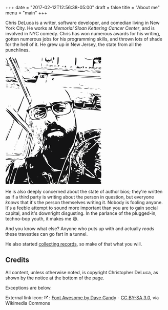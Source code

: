 +++
date = "2017-02-12T12:56:38-05:00"
draft = false
title = "About me"
menu = "main"
+++

Chris DeLuca is a writer, software developer, and comedian living in New York
City. He works at *Memorial Sloan Kettering Cancer Center*, and is involved
in NYC comedy. Chris has won numerous awards for his writing, gotten numerous
jobs for his programming skills, and thrown lots of shade for the hell of it.
He grew up in New Jersey, the state from all the punchlines.

<svg class="align-left" width="300" height="398" viewBox="0 0 300 398" xmlns="http://www.w3.org/2000/svg"><title>A Portrait of Chris DeLuca</title><desc>A close up on Chris DeLuca's face on the subway.</desc><path d="M10.89.99c0 5.254 3.752 9.48 5.942 13.86 3.3 6.6 6.06 13.956 8.91 20.794 11.766 28.236 24.87 55.92 36.634 84.158 2.267 5.44 5.655 10.403 7.92 15.842 1.747 4.19 2.925 8.817 4.952 12.87 1.16 2.32 5.776 8.856 3.96 11.882-2.245 3.74-10.473 2.344-12.87 5.94-2.363 3.542 3.48 6.71 4.95 8.912 4.16 6.24 3.84 18.534 12.87 20.792 10.956 2.738 22.883-.697 32.674-3.96 3.693-1.23 8.36-2.146 10.89-5.94 1.05-1.574.532-3.118.99-4.952 1.086-4.34 1.867-9.443 2.97-13.86.846-3.38.26-8.13 4.952-8.912 3.843-.64 6.707 5.494 7.92 7.92 3.56 7.116 6.477 14.738 14.852 16.832 3.946.986 9.493-.145 12.87-.99 1.865-.466 4.078.467 5.942 0 6.923-1.73 15.824-2.958 21.782-6.93 7.032-4.69 3.337-12.82 6.93-18.812l.99.99c-2.227-6.125-1.47-9.057 2.97-13.862-1.323 5.625-.015 11.113 0 16.832-1.618-.54-1.44-.36-1.98-1.98-1.228 5.935 3.965 13.93 5.468 19.802 1.733 6.772 3.218 14.82 3.682 21.782.423 6.34-.125 12.652 1.742 18.812l-7.92-.99c3.693 2.504 4.13 4.64 4.95 8.91-2.227-1.142-2.818-1.733-3.96-3.96-.98 2.498-.612 4.315 0 6.93l-4.95.99c-1.012-3.886-2.843-6.378-5.942-8.91l4.95 7.92-2.97-.99 6.93 5.94-11.88-6.93 2.97 3.96h-4.95l2.97 4.952c-2.626-2.105-4.62-3.306-7.92-3.96l1.98 6.93c-4.72-2.32-7.31-7.117-10.892-10.89 2.483 1.776 4.164 3.456 5.94 5.94 1.853-7.87-9.097-15.472-15.84-16.832l1.98-.99-8.91-4.95c-6.147 2.805-7.085-9.693-12.877-10.236-5.522-.52-6.838 6.815-11.884 7.91-4.814 1.046-9.313-3.54-13.853-4.606-.35 3.77.867 5.813 2.97 8.91-5.785-4.298-7.206-8.92-5.94-15.84-3.09 4.523-2.016 16.76 5.848 15.786 2.183-.27 3.69-2.433 5.044-3.905l.99.99c-2.945 2.844-5.906 5.334-7.92 8.912 1.4-.467 1.795-.806 2.97-1.98-.113 3.84-1.485 7.143-1.98 10.89-1.987-1.144-1.786-1.612-2.97 0-.342-2.7.087-4.34.99-6.93-3.407 2.616-6.41 5.418-8.912 8.91l2.97-.99c-2.036 4.38-3.08 8.947-5.94 12.872 3.737 11.455.685 22.283-1.98 33.664 4.065-3.936 3.945-9.457 3.96-14.852l.99 3.96c1.16-2.97.394-5.783 0-8.91l1.98 3.96c2.207-3.174 2.79-7.204 3.96-10.89.61 11.164-9.837 21.77-6.93 32.672 2.51-2.585 3.65-5.564 4.95-8.91.087 3.955-1.55 7.225-2.97 10.89-2.423-1.817-3.664-3.205-4.95-5.94-.855 4.022 2.02 6.994 5.94 6.93-2.23 4.685-5.107 7.483-3.96 12.872-3.096.925-4.026 1.854-4.95 4.95-2.08-7.048 1.162-13.04 2.97-19.802-5.562 4.096-8.31 9.995-12.616 15.183-3.708 4.47-9.115 8.66-14.117 11.55 2.343.504 3.694-.058 5.94-.99-1.927 3.213-8.69 4.247-11.882 2.97l.99-.99c-3.69.875-7.17 2.698-10.89 3.355-2.265.4-4.703-.08-6.71 1.292-3.49 2.388-4.197 7.34-3.743 11.196.918 7.817 4.36 15.017 5.502 22.772h-1.98c-.6-6.865-3.95-13.015-4.95-19.802-4.17 3.372-8.45 8.086-10.892 12.87l5.94-.99v1.98c-3.306.097-5.864.69-8.91 1.982l.99-1.98-4.95 1.98 7.92-7.92c-15.604 7.583-16.327 27.96-21.782 42.573l1.98-.99-2.97 4.95c1.78 0 1.506-.013 2.97-.99l-3.96 7.92 1.98-.99c-1.17 2.306-2.2 4.467-2.97 6.932h47.524c-1.724-12.806-4.95-24.533-4.95-37.624 3.08 6.396 4.06 15.682 4.9 22.772.488 4.11.927 10.13 4.006 13.265 3.28 3.34 12.525 1.587 16.836 1.587h46.534c-.82-10.025-5.18-20.047-7.92-29.703-2.424 1.55-4.053 2.04-6.93 1.98l3.96-.99c-5.683-2.314-9.854 3.22-15.843 1.98 2.087-.638 3.76-.897 5.942-.99-1.883-1.145-2.695-1.145-4.95-.99-.564-5.99 2.884-11.712 9.847-8.887 3.112 1.262 4.95 4.41 6.983 6.907 3.983-2.26 7.29-3.195 10.89 0-2.847.47-5.085.556-7.92 0l.99 3.96c2.443-.833 4.653-1.76 6.93-2.97 3.35 8.696 4.317 18.244 7.922 26.732l-5.94 1.98c6.25 2.466 12.39-4.39 17.82-6.93-2.93 2.523-5.9 4.598-7.92 7.92h7.92c1.613-11.973 6.63-23.316 10.552-34.654 8.272-23.914 17.394-47.3 27.857-70.297 3.83-8.42 9.325-16.27 12.86-24.753 1.568-3.766 1.85-7.97 2.935-11.88 2.19-7.9 4.616-15.558 5.534-23.764 2.62-23.433-3.872-48.677-12.213-70.297 8.67-2.395 17.645 1.27 26.734 1.89 10.216.7 20.485.47 30.693 1.17 10.628.727 20.995 2.88 31.683 2.88-3.027-4.282-8.998-2.31-12.87-5.94 4.294 1.023 8.475.99 12.87.99-4.51-1.893-10.336-.247-14.626-2.983-3.206-2.044-3.708-6.504-4.555-9.888-1.822-7.268-3.54-14.57-5.573-21.782-2.908 6.998 1.99 16.74 3.54 23.762.586 2.65.7 6.138 2.388 8.37 1.393 1.845 4.13 3.114 5.954 4.5-4.795-1.233-8.873-4.21-13.863-4.777-6.418-.728-17.1 1.772-22.458-2.75-4.257-3.588-4.233-14.06-4.275-19.204 1.323 2.454 1.798 4.148 1.98 6.93 3-.335 5.895-.104 8.91 0-1.235-.678-1.532-.74-2.97-.99 3.317-.98 6.45-.988 9.9-.99-4.425-1.857-10.08-.99-14.85-.99v-1.98h4.95c-2.97-2.432-6.114-2.805-9.9-2.97-.63 3.953-1.988 5.31-5.94 5.94.642 1.287.144.99 1.98.99-7.297 2.157-16.71.59-23.763-1.98.004 5.444-.278 9.185 5.94 9.9-2.085.64-3.757.898-5.94.99v1.98c9.08 1.15 18.566 1.956 27.722 1.982l-.99-12.872c1.662 3.067 4.664 10.19 1.38 13.176-1.86 1.69-5.08.807-7.32.724-5.463-.202-14.78.888-19.577-2.046-5.93-3.628-1.893-13.184-3.51-18.638-1.022-3.444-4.684-3.082-7.606-3.117.8 2.826 2.162 4.614 3.96 6.93-12.836-3.795-26.594-.203-39.603.82-3.754.293-7.18-1.276-10.89-1.096-5.132.248-10.032 2.666-14.853 4.237-.17 2.2-.29 2.58-1.98 3.96.013-2.234-2.805-5.734-4.95-6.93.988 3.245 2.18 6.022 3.96 8.91 3.31-1.375 6.452-2.965 9.9-3.96-9.305 6.625-17.593 7.92-28.712 7.92 6.49-2.153 6.926-4.167 6.93-10.89-1.076 2.23-1.503 4.49-1.98 6.93-6.835-2.895-13.606-1.875-20.79-1.156-3.027.303-6.1.108-8.912 1.472-6.092 2.954-10.125 7.4-16.832 9.586-3.943-15.235-10.97-29.265-17.516-43.564-8.29-18.107-16.713-36.183-24.638-54.456-5.595-12.9-11.403-25.704-16.974-38.614C18.888 16.412 15.99 7.17 10.89.99zm3.96 0c1.797 11.978 9.602 24.54 14.433 35.644C37.787 56.184 46.63 75.58 55.308 95.05c4.4 9.874 9.537 19.438 13.01 29.702.99-4.338-1.373-8.966-3.224-12.87-3.274-6.91-6.675-13.813-9.786-20.793-8.348-18.734-15.116-37.75-23.625-56.437C26.767 23.86 18.86 12.766 16.833.99H14.85zm5.942 0c2.908 7.883 7.658 15.007 10.89 22.772.997-5.954-5.9-19.505-10.89-22.772zm4.95 0l.99.99-.99-.99zm3.96 0c2.207 12.416 9.303 24.88 13.862 36.634.862-3.84-1.27-7.367-2.748-10.89C37.37 18.513 35.336 7.96 29.703.99zm85.15 0c-.548 4.334-.988 8.493-.99 12.87 1.53-3.615 2.43-9.18.99-12.87zm9.9 0c-.31 4.1-.484 7.78 0 11.88l2.97-1.98.99 4.952c.958-1.79 1.682-3.385 2.97-4.95l-.99 4.95c2.355.566 4.514.88 6.932.99-2.412-1.813-4.533-1.664-4.95-4.95 2.07 1.046 3.655 1.568 5.94 1.98l2.97-2.97-.99 3.96c1.67-2.816.892-4.843 0-7.92-.678 1.234-.742 1.53-.99 2.97h-4.95V5.94c-.677 1.49-.818 2.29-.99 3.96-7.22-.795-6.44-3.096-8.912-8.912zm3.96 0v2.97c.69-1.538.69-1.43 0-2.97zm11.882 0l.99.99-.99-.99zm3.96 0c-.01 3.42-.196 6.566-.99 9.9h2.97c-.783-3.286-.684-6.82-1.98-9.9zm4.95 0c-.04 3.66-.548 6.523-1.98 9.9 2.03-1.725 3.64-3.625 5.94-4.95-.995-1.713-1.53-3.022-1.98-4.95h-1.98zm13.862 0l-.99 22.772c4.978-3.227 3.713-17.007 3.96-22.772h-2.97zm55.446 0c-.024 8.528-.912 17.287-1.98 25.743 6.29-2.212 4.933-18.757 4.95-24.753-1.287.644-.99.146-.99 1.98l-1.98-2.97zm57.426 0c1.235.678 1.532.742 2.97.99-1.236-.678-1.533-.74-2.97-.99zm7.92 0c-2.572 1.358-6.352 2.248-8.313 4.465-2 2.264-1.486 5.624-1.756 8.406-.514 5.282-.844 10.625-1.813 15.843l.99.99h1.98c.832-2.807.462-7.227 2.578-9.418 3.63-3.76 16.23-1.473 21.185-1.473-1.236-.678-1.533-.742-2.97-.99 2.18-2.297 2.74-3.772 2.97-6.93-3.42-.01-6.566-.197-9.9-.99l.99 3.96 3.96-.99c-.925 1.705-1.52 3.075-1.98 4.95l-11.882-.99c1.464-.976 1.19-.99 2.97-.99-2.51-1.94-4.846-3.187-7.92-3.96 3.36-8.264 10.78-3.577 17.82-4.95-1.173 1.173-1.512 1.567-1.98 2.97l7.922-.99V.99c-4.94 0-9.384-.35-13.86 1.98 0-1.834.296-1.336-.992-1.98zm-37.623.99c6.19 7.198 18.442 7.46 26.732 3.96-3.32-.42-6.527.91-9.9.912-6.06.007-11.542-2.168-16.832-4.872zM.99 2.97c1.04 3.728 3.32 7.07 5.94 9.9C3.85 17.275 4.308 23.93 9.9 25.744c-1.803-2.574-6.535-9.09-.99-9.9C6.938 11.1 4.93 6.346.99 2.97zm26.072.66c-.054.055-.11 1.1.33.66.056-.054.11-1.1-.33-.66zm.66 2.31l1.98 5.94c.44-2.556-.365-3.917-1.98-5.94zM183.17 8.91l.99.99-.99-.99zM.99 12.87v3.962c1.365-1.832 1.698-2.384 0-3.96zm29.703 0c.733 3.088 1.83 5.955 2.97 8.912.704-3.404-.836-6.267-2.97-8.91zm96.04 0l.99.99-.99-.99zm19.802 0c.958 2.397.786 3.47 0 5.942 2.964-1.94 2.964-4.002 0-5.94zm-3.96 2.972l.99.99-.99-.99zm-133.664.99l.99.99-.99-.99zm135.644 0l.99.99-.99-.99zM9.9 18.812l-.99 3.96 3.96 1.98c-.848-2.138-1.69-4.036-2.97-5.94zm51.486 0v2.97c.69-1.538.69-1.432 0-2.97zm51.485 0v10.89c1.418-3.375 1.418-7.514 0-10.89zm91.09 1.98l.99.99-.99-.99zm1.98.99l.99.99-.99-.99zm-203.96.99l-.99 1.98h1.98c0-1.834.297-1.336-.99-1.98zm32.673 0l1.98 5.94c.44-2.557-.366-3.917-1.98-5.94zm94.06.99l.99 3.96c1.005-1.128 1.296-1.594 1.98-2.97h1.98c2.68 4.664 7.185 5.106 11.882 2.97-3.38-3.296-5.575-1.794-8.91.99-1.743-3.934-3.783-4.5-7.922-4.95zm-96.04.99l2.97 7.92c.525-3.147-.977-5.503-2.97-7.92zM.99 26.732c4.238 1.78 9.326.902 13.86 1.98-3.5-3.363-9.256-2.88-13.86-1.98zm119.142-.33c-.055.055-.11 1.1.33.66.055-.054.11-1.1-.33-.66zm4.95 0c-.054.055-.11 1.1.33.66.055-.054.11-1.1-.33-.66zm18.482 2.31c-2.103-.89-2.08-.866-2.97-2.97 2.34.48 2.493.63 2.97 2.97zm3.96-2.97c-.676 1.565-.796 1.76-1.98 2.97 2.272.394 2.68-.943 1.98-2.97zm4.95 1.98l2.972-.99c-1.175 1.175-1.57 1.514-2.97 1.98 1.79.57 2.048.46 3.96 0v-1.98c-2.186-.448-2.526-.64-3.96.99zm11.882-1.98c.036 2.06.055 2.254-.99 3.96 2.522.103 3.93-1.412 5.94-2.97-1.68-.627-3.138-.806-4.95-.99zm96.04 0l.99.99-.99-.99zm-99.01.99l-.99 2.97c1.276-1.428 1.387-1.22.99-2.97zm14.852 3.96c2.042-.88 3.75-1.61 5.94-1.98-2.828-1.566-3.932-.39-5.94 1.98zm-48.845-2.64c-.44.44.605.387.66.33.44-.44-.605-.385-.66-.33zm31.023-.33l.99.99-.99-.99zm12.21.66c-.054.056-.11 1.1.33.66.056-.054.11-1.098-.33-.66zm4.622-.66l.99.99-.99-.99zm10.89 0c-.13 1.625-.365 2.432-.99 3.96 3.435.148 5.368.43 7.92-1.98l-3.96 1.98-.99-.99.99-2.97h-2.97zm4.95 0l.99.99-.99-.99zm30.694 0c1.752.772 3.006.904 4.95.99-1.75-.77-3.005-.902-4.95-.99zm-20.792.99l.99.99-.99-.99zm.99 3.96c2.674-1.153 4.074-1.49 6.93-.99-2.398-3.275-5.048-2.2-6.93.99zm8.91-3.96v2.97c.69-1.537.69-1.43 0-2.97zm21.783 0l.99.99-.99-.99zm4.62.33c-.44.44.606.387.66.33.44-.44-.604-.385-.66-.33zm-199.67.66l1.98 5.942c.44-2.558-.365-3.918-1.98-5.94zm186.14 0l-1.98 4.95c6.6-.457 11.953 1.946 17.82-1.98-1.362-.9-2.415-1.39-3.96-1.98v3.96c-3.02-4.186-7.034-4.342-11.88-4.95zm16.83 0c1.457 2.162 1.95 3.346 1.98 5.942 2.042-1.97 2.555-3.126 2.972-5.94h-4.95zm-225.742.99c.54 1.62.363 1.442 1.982 1.98-.54-1.618-.362-1.44-1.98-1.98zm97.03 0c1.62 2.52 2.965 2.754 5.942 2.97l-5.94-2.97zm83.17 0l.99.99-.99-.99zm19.8 0l.992.99-.99-.99zm5.282.66c-.055.056-.11 1.1.33.66.055-.054.11-1.098-.33-.66zm7.59-.66c-.4 2.073-.214 2-1.98 2.97.678-1.563.798-1.758 1.98-2.97zm21.783.99l.99 3.962.99-3.96c.69 1.685.826 2.167.99 3.96 1.255-1.528 1.475-2.028 1.98-3.96-1.83-.2-3.118-.2-4.95 0zm11.88-.99l1.98 4.952-2.97-1.98c.595 4.662 4.658.764 6.932-.99v3.96c1.254-1.528 1.474-2.028 1.98-3.96-2.647-.843-5.173-1.575-7.92-1.98zm-179.207.99c3.662 1.537 7.938.99 11.88.99-3.66-1.535-7.936-.99-11.88-.99zm14.852 0l.99.99-.99-.99zm134.653 0v1.98h-1.98v-1.98h1.98zm38.614 0l2.97 4.952c.977-1.464.99-1.19.99-2.97 1.212 1.877 2.4 3.348 3.96 4.95l3.96-1.98c-2.727-4.447-7.108-4.065-11.88-4.95zm14.852 0c-.166 1.856-.442 3.166-.992 4.952 1.736-1.317 2.644-2.226 3.96-3.96l-2.97-.99zm-234.985 1.32c-.44.442.604.387.66.332.44-.44-.604-.386-.66-.33zm232.013-.33c.54 1.62.362 1.442 1.98 1.98v-1.98h-1.98zm6.93 5.942c.584-1.352.79-2.483.99-3.96h1.98c3.237 5.72 6.73 4.065 6.932-1.98-4.645.692-10.8-.14-9.9 5.94zm-252.474-4.95l.99.99-.99-.99zm22.772 0c3.132 1.313 6.52.99 9.9.99-3.13-1.314-6.52-.99-9.9-.99zm60.396 0c3.398 1.425 7.228.99 10.89.99-3.397-1.426-7.227-.99-10.89-.99zm160.396 0l-.99 3.96c-1.255-1.528-1.474-2.028-1.98-3.96h2.97zm-205.94.99c2.86 1.2 5.815.988 8.91.99-2.86-1.2-5.816-.99-8.91-.99zm65.346 0c1.49.676 2.292.817 3.96.99-1.49-.677-2.292-.818-3.96-.99zm157.426 0l.99.99v1.98l-.99.99h-1.98l-.99-.99v-1.98l.99-.99h1.98zm-282.18 3.96c1.403-.467 1.798-.806 2.972-1.98l1.98 4.95c.405-2.25-.21-3.742-.99-5.94-2.274.666-2.747.955-3.96 2.97zm22.774-2.97l.99 3.96c.39-1.905.143-2.337-.99-3.96zm50.495 0c4.452 1.868 10.064.936 14.85.994 6.944.082 13.807.986 20.792.986-3.455-1.45-7.19-.806-10.89-1.16-8.278-.786-16.428-.82-24.753-.82zm64.355 0c3.92 1.644 8.65.99 12.872.99-3.92-1.645-8.65-.99-12.872-.99zm-111.88.99l.99 3.96c.388-1.905.143-2.337-.99-3.96zm125.742 0c4.175 1.752 9.365.99 13.86.99-4.174-1.753-9.364-.99-13.86-.99zm103.96 0l.99.99-.99-.99zm-141.584.99c5.62 2.358 13.71 1.842 19.802 1.995 7.278.18 14.457.974 21.782.974-3.435-1.442-7.21-.84-10.89-1.272-10.106-1.193-20.512-1.698-30.694-1.698zm56.436 0c3.66 1.535 7.936.99 11.88.99-3.66-1.536-7.938-.99-11.88-.99zm-140.596.99l.99 3.96c.39-1.905.144-2.336-.99-3.96zm21.783 2.97c3.286-.93 5.768-.3 2.97 2.97 4.504.108 4.127-6.435-.69-5.02-1 .29-1.642 1.405-2.28 2.05zm132.673-2.97c4.175 1.752 9.365.99 13.86.99-4.174-1.753-9.364-.99-13.86-.99zm-183.168.99c.54 1.62.36 1.44 1.98 1.98-.54-1.62-.362-1.44-1.98-1.98zm198.02 0c2.86 1.2 5.815.988 8.91.99-2.86-1.2-5.816-.988-8.91-.99zm-174.258.99l.99.99-.99-.99zm135.644 0c7.375 3.095 18.737 1.98 26.732 1.98-7.375-3.095-18.737-1.98-26.732-1.98zm58.415 0c1.236.678 1.533.742 2.97.99-1.235-.678-1.532-.74-2.97-.99zm5.94 0c1.237.678 1.534.742 2.97.99-1.234-.678-1.53-.74-2.97-.99zm-197.03.99l.99 3.96c.39-1.904.145-2.336-.99-3.96zm203.962 0c4.175 1.753 9.365.99 13.86.99-4.174-1.752-9.364-.99-13.86-.99zm-232.674.99c1.237.678 1.534.742 2.972.99-1.236-.678-1.534-.74-2.97-.99zm6.932 0c.677 1.565.797 1.76 1.98 2.97-.677-1.564-.797-1.76-1.98-2.97zm20.132.66c-.055.055-.11 1.1.33.66.055-.054.11-1.1-.33-.66zm166.997-.66c2.862 1.2 5.817.988 8.912.99-2.862-1.2-5.816-.988-8.91-.99zm58.417 0c2.86 1.2 5.815.988 8.91.99-2.86-1.2-5.815-.988-8.91-.99zm12.87.99c5.607 2.353 13.667 1.205 19.803 1.98-4.243-3.214-14.716-3.265-19.802-1.98zm-232.343.66c-.054.055-.11 1.1.33.66.056-.054.11-1.1-.33-.66zm101.65 1.32c-.764-.347-2.078-1.227-3.07-1.26-5.11-.167-3.07 6.57 1.48 3.772.87-.534 1.16-1.73 1.59-2.51zm75.248-1.98c7.688 3.228 18.482 1.98 26.733 1.98-7.375-3.094-18.738-1.98-26.733-1.98zM1.32 45.214c-.055.055-.11 1.1.33.66.055-.054.11-1.1-.33-.66zm144.225-.66l.99 3.96-3.96-.99v-1.98l.99-.99h1.98zm-103.96.99l.99.99-.99-.99zm17.82 0c2.31.975 4.414.972 6.932.99-2.31-.974-4.413-.97-6.93-.99zm194.06 0c3.92 1.645 8.65.99 12.872.99-3.92-1.644-8.65-.99-12.872-.99zm-230.693.99c.76 2.777 1.753 5.313 2.97 7.92.26-3.134-1.02-5.504-2.97-7.92zm21.782 0l.99.99-.99-.99zm2.97 0l.99.99-.99-.99zm24.753 0c2.032.866 3.71.944 5.94.99-2.03-.865-3.71-.943-5.94-.99zm44.555 0c4.175 1.753 9.365.99 13.86.99-4.174-1.752-9.364-.99-13.86-.99zm152.475 0c4.175 1.753 9.365.99 13.86.99-4.174-1.752-9.364-.99-13.86-.99zm-168.317.99c1.292 3.047 1.884 5.605 1.98 8.912 5.134-5.014 13.122-3.175 19.802-2.258 2.28.312 5.48.22 6.735 2.572 1.674 3.14-.645 9.085-.794 12.557 2.345-4.41 1.213-13.127 6.166-15.726 3.74-1.96 10.61.325 14.625.707 10.53 1.002 21.147.978 31.683 1.98 28.908 2.752 58.16 3.045 87.13 5.03 10.132.695 20.702.215 30.692 2.07-3.014-3.45-9.57-1.757-13.86-2.263-13.58-1.603-27.91-2.682-41.586-2.688-9.92-.005-19.82-1.215-29.703-1.89-26.176-1.794-52.155-2.944-78.216-5.86-11.32-1.267-23.605-.51-34.654-3.14zm183.168 0c4.426 1.858 10.06 1.09 14.852 1.98-3.058-3.498-10.464-1.98-14.852-1.98zm-238.284 1.65c-.054.056-.11 1.1.33.66.055-.054.11-1.098-.33-.66zm2.97 0c-.054.056-.108 1.1.33.66.056-.054.11-1.098-.33-.66zm34.324-.66l.99.99-.99-.99zm13.862 0c1.235.68 1.532.742 2.97.99-1.236-.677-1.533-.74-2.97-.99zm7.59 1.65c.055.056.11 1.1-.33.66-.054-.054-.11-1.098.33-.66zm8.25.33v1.98l-5.94-.99c2.032-.864 3.71-.942 5.94-.99zm-66.335.99l.99.99-.99-.99zm2.97 0l.99.99-.99-.99zm.99 1.98l.99.99-.99-.99zM3.96 55.447v2.97c.69-1.54.69-1.432 0-2.97zm22.773 0c.73 3.346 1.47 5.552 3.96 7.92-.878-3.04-1.944-5.48-3.96-7.92zm22.112.66c-.055.054-.11 1.1.33.66.055-.055.11-1.1-.33-.66zm2.64-.66l.99.99-.99-.99zm86.14 0c4.355 3.3 12.435 2.825 17.82 2.984 10.233.3 20.45 1.713 30.694 1.98 37.63.983 75.258 5.302 112.87 6.917v-1.98c-34.644 0-69.43-3.488-103.96-5.852-14.218-.974-28.368-1.54-42.575-2.89-5.032-.48-9.885.023-14.85-1.16zm-85.15 1.98c.957 3.32 2.237 7.744 5.337 9.724 2.574 1.643 6.57 1.35 9.515 1.737 9.587 1.262 20.027 1.41 29.703 1.41v1.98l-30.693-.99 4.95 4.95c-5.877-.02-8.58-.914-11.88-5.94-.466 2.793.622 5.92 3.355 7.362 4.486 2.363 10.605 1.304 15.456 1.636 4.71.323 10.054 1.904 14.744.587 3.163-.887 4.056-3.822 5.057-6.617 1.895-5.29 4.453-10.184 4.95-15.84-1.65 1.242-3.068 2.137-4.95 2.97 1.174-1.174 1.513-1.568 1.98-2.97-4.762 1.24-8.537 3.527-10.89 7.92h8.91c-6.566 6.2-19.468 2.09-27.723 1.977-3.62-.05-8.484-.02-11.67-1.99-2.832-1.75-4.083-5.414-6.152-7.907zm57.426 0l-2.97 5.94c4.79 1.456 12.686 3.878 15.842-.99-4.556 1.355-9.142.99-13.86.99.81-2.085 1.472-3.314 2.97-4.95-.644-1.287-.146-.99-1.98-.99zm2.97 0c1.13 1.005 1.597 1.296 2.972 1.98-1.465.976-1.192.99-2.97.99 3.147 2.143 5.635 2.166 7.92-.99 1.62.54 1.44.36 1.98 1.98 1.147-5.105-6.57-3.96-9.9-3.96zm12.873 0v2.97c1.005-1.13 1.296-1.596 1.98-2.97h-1.98zm-76.238.99l.99.99-.99-.99zM5.28 60.066c-.054.055-.11 1.1.33.66.055-.055.11-1.1-.33-.66zm45.545.99c-.055.055-.11 1.1.33.66.055-.055.11-1.1-.33-.66zm38.284-.66c-2.266 1.268-4.49 2.08-6.932 2.97 3.062 1.146 6.03.354 6.93-2.97zM.99 63.366v1.98c5.02 0 9.864.733 14.852.95 6.548.288 11.938-1.08 16.83 4h-3.96c2.033.866 3.71.945 5.94.99l-2.97-6.93c-10.266.662-20.48-.55-30.692-.99zm50.495 0l.99.99-.99-.99zm.99 1.98l.99 3.96c.39-1.904.144-2.336-.99-3.96zm93.07 5.94c2.085.64 3.757.898 5.94.99-1.49-.675-2.292-.817-3.96-.99l4.95-2.97c-3.69-3.618-5.973-1.507-6.93 2.97zM.99 68.317c3.398 1.427 7.228.99 10.89.99-3.397-1.425-7.227-.99-10.89-.99zm12.87.99c3.4 1.427 7.23.99 10.892.99-3.398-1.425-7.227-.99-10.89-.99zm40.595.99l.99 3.96c.39-1.904.145-2.335-.99-3.96zm73.268 0l-1.98 11.882c2.046-3.393 3.34-8.09 1.98-11.88zM.99 74.257c2.374-1.015 4.372-1.66 6.93-1.98-.975 1.465-.99 1.192-.99 2.972-2.21-.36-3.73-.36-5.94 0 4.507 1.944 15.26 4.065 18.812 0-3.192.673-5.048.578-7.92-.99-1.503.947-2.317 1.373-3.96 1.98.603-.604 3.187-3.96 3.96-3.96 1.108 0 4.863 1.333 5.94 1.98l-.99.99c2.374-1.017 4.372-1.662 6.93-1.98l-2.97 2.97c5.54 2.662 11.933 1.568 17.822 2.97l-.99-2.97c-2.872.35-4.31.214-6.93-.99-2.21.783-3.61 1.066-5.942.99 2.797-1.666 4.672-2.006 7.92-1.98-3.236-2.832-7.74-1.866-11.88-1.98-4.33-.12-8.496-.99-12.87-.99-3.358 0-6.143-.714-6.932 2.97zm55.446.992l.99.99-.99-.99zm.99 1.98l.99 3.96c.39-1.905.144-2.337-.99-3.96zm173.267.99l.99.99-.99-.99zm16.502.33c-.44.44.605.386.66.33.44-.44-.605-.386-.66-.33zm-190.43 2.31c-.054.055-.11 1.1.33.66.055-.055.11-1.1-.33-.66zm-44.884 1.32c1.492.676 2.293.818 3.962.99-1.492-.676-2.292-.818-3.96-.99zm47.526 0l1.98 5.94c.44-2.557-.366-3.917-1.98-5.94zm34.983.66c-.055.055-.11 1.1.33.66.054-.054.11-1.1-.33-.66zm136.303-.66c.093 2.183.353 3.856.99 5.94.338-2.275.002-3.865-.99-5.94zm9.9 0l.99.99-.99-.99zm-217.82.99c2.586 1.087 5.113.983 7.92.99-2.587-1.087-5.114-.983-7.92-.99zm34.653 0l.99.99-.99-.99zm-56.436.99c2.587 1.088 5.114.984 7.92.99-2.586-1.087-5.113-.983-7.92-.99zm30.693 0c1.993 1.213 3.622 1.63 5.94 1.98l-.99 2.97 7.92 2.97c-2.145-6.236-6.73-7.43-12.87-7.92zm-15.84.99c3.13 1.314 6.52.99 9.9.99-3.132-1.313-6.52-.99-9.9-.99zm10.89.99c1.75.772 3.006.904 4.95.99-1.752-.77-3.006-.902-4.95-.99zm66.666.66c-.055.055-.11 1.1.33.66.054-.054.11-1.1-.33-.66zm-60.727.33c1.236.68 1.533.742 2.97.99-1.235-.677-1.532-.74-2.97-.99zm200.99.99c3.398 1.427 7.228.99 10.89.99-3.397-1.425-7.226-.99-10.89-.99zm-215.84.99c1.49.677 2.29.82 3.96.99-1.492-.675-2.293-.817-3.96-.99zm44.553 0l.99.99-.99-.99zm30.033.66c-.056.056-.11 1.1.33.66.054-.054.11-1.098-.33-.66zm156.765-.33c-.44.44.605.387.66.33.44-.44-.605-.385-.66-.33zM.99 90.1c2.31.975 4.413.972 6.93.99-2.308-.974-4.412-.97-6.93-.99zm14.852.99c2.308.975 4.412.972 6.93.99-2.31-.973-4.413-.97-6.93-.99zm47.524 0c2.846 11.98 10.18 23.262 14.852 34.655.657-3.753-1.644-7.452-3.12-10.892-3.422-7.974-5.76-17.3-11.732-23.76zm-38.614.99c1.492.677 2.293.82 3.96.99-1.49-.675-2.29-.817-3.96-.99zM.99 93.07c2.86 1.202 5.816.99 8.91.99-2.86-1.2-5.815-.987-8.91-.99zm35.644 0l.99.99-.99-.99zm140.264.33c-.44.442.605.387.66.332.44-.44-.606-.386-.66-.33zm-164.027.66c2.863 1.202 5.817.99 8.912.992-2.86-1.2-5.816-.99-8.91-.99zm20.793 0l.99.992-.99-.99zm4.95 0l.99.992-.99-.99zm140.595 0c4.427 1.86 10.082.992 14.85.992-4.425-1.858-10.08-.99-14.85-.99zm-155.446.992c1.49.676 2.292.817 3.96.99-1.49-.677-2.29-.818-3.96-.99zm11.882 0l.99.99-.99-.99zm4.95 0c.54 1.618.36 1.44 1.98 1.98-.54-1.62-.36-1.44-1.98-1.98zm157.426 0c3.13 1.313 6.52.99 9.9.99-3.13-1.314-6.52-.99-9.9-.99zM29.373 96.37c-.44.44.604.385.66.33.44-.44-.604-.386-.66-.33zm8.25-.33c1.575 1.734 2.926 2.766 4.95 3.96-1.59-1.895-2.754-2.81-4.95-3.96zm174.258 0c3.18 1.333 6.49.844 9.902 1.08 6.322.43 12.45.9 18.812.9-7.94-3.33-20.123-1.98-28.713-1.98zm44.556 0c2.03.865 3.71.943 5.94.99-2.03-.866-3.71-.944-5.94-.99zm-224.753.99c1.615 1.352 3.008 2.12 4.95 2.97-1.67-1.64-2.718-2.228-4.95-2.97zm11.88 0c1.093 1.442 1.53 1.878 2.972 2.97-1.092-1.443-1.528-1.878-2.97-2.97zm228.714 0c1.49.676 2.292.818 3.96.99-1.49-.676-2.29-.818-3.96-.99zm-27.723.99c4.678 1.962 10.802.99 15.842.99-4.677-1.962-10.802-.99-15.842-.99zm43.565 0c2.308.974 4.412.97 6.93.99-2.31-.974-4.413-.97-6.93-.99zm-25.744.99c3.398 1.426 7.228.99 10.89.99-3.397-1.426-7.226-.99-10.89-.99zm16.832.99c2.587 1.087 5.113.983 7.92.99-2.586-1.087-5.112-.983-7.92-.99zm-94.06.99c7.652 11.192 15.778 20.76 17.822 34.654 1.254-3.505-.072-7.4-1.205-10.892-2.985-9.202-8.698-18.18-16.616-23.762zm110.892 0c1.235.678 1.532.742 2.97.99-1.236-.678-1.533-.74-2.97-.99zm-62.377 9.9c2.587 1.088 5.113.984 7.92.99-2.586-1.086-5.113-.982-7.92-.99zm20.792.99c1.492.677 2.293.82 3.96.99-1.49-.675-2.29-.817-3.96-.99zm12.872.99c2.86 1.202 5.816.99 8.91.99-2.86-1.2-5.815-.987-8.91-.99zm17.822.99c1.49.678 2.29.82 3.96.99-1.492-.675-2.293-.816-3.96-.99zm-24.754.99c3.962 1.67 7.926 1.787 11.88 3.962-2.866-4.413-7.026-3.958-11.88-3.96zm12.87.992l1.982 3.96h-7.92c2.74 2.543 3.388 4.19 2.97 7.92 1.574-2.29 1.84-4.148 1.98-6.93 2.03-.06 3.01-.297 4.95-.99l2.97 4.95c-6.01.83-1.59 12.96-.624 16.832 1.084 4.342 1.396 13.004 5.038 16.01 3.49 2.883 10.206 1.812 14.398 1.812-.138-4.13-.74-6.012-4.95-6.93l3.96-.99c-2.807-2.042-7.32-.48-10.89-.99-1.858-.266-3.757-.872-1.98-1.98l-1.982-2.97c5.364 1.276 10.59 1.055 15.842 2.97-3.63-5.46-9.954-4.952-15.842-4.952 1.465-.976 1.19-.99 2.97-.99-1.92-.94-3.86-1.424-5.94-1.98 6.115-1.825 12.518-1.314 18.812-1.98-4.427-1.858-10.082-.99-14.852-.99 3.447-5.618 9.188-3.087 14.852-2.97-4.42-2.124-9.29-1.29-12.87-4.95 2.073 1.032 3.66 1.586 5.94 1.98-1.712-4.14-3.277-7.164-7.922-7.922 4.74-1.198 9.936-.003 14.852 0v-1.98c-4.024-.41-9.422-2.244-12.87 0-1.503-.947-2.317-1.373-3.962-1.98.468 1.402.806 1.796 1.98 2.97-3.085-1.594-5.4-3.547-7.92-5.94 6.89.993 13.844.99 20.792.99-6.62-2.777-16.585-1.98-23.763-1.98zm24.754 1.98l.99.99-.99-.99zm-239.604 2.97c-4.025 7.557-6.403 15.897-9.753 23.762-3.99 9.37-9.524 19.593-11.04 29.703 7.23-10.89 10.99-25.495 15.842-37.623 1.916-4.79 5.426-10.62 4.95-15.842zm209.9.99l.99 2.97c.398-1.748.287-1.54-.99-2.97zm-54.784 2.31c-.44.44.605.385.66.33.44-.44-.606-.384-.66-.33zm51.815-.33l.99 2.97c.678-1.235.74-1.532.99-2.97h-1.98zm-196.04 1.98l.99.99-.99-.99zm155.445.99c2.588 1.088 5.113.984 7.92.99-2.73-1.42-4.893-1.465-7.92-.99zm14.852-.99l-.99 3.96h-9.9c3.397 1.427 7.227.99 10.89.99.16-1.767.282-3.225 0-4.95zm3.96 0c2.31.976 4.413.972 6.93.99-2.308-.975-4.412-.97-6.93-.99zm18.483.33c-.44.44.604.385.66.33.44-.44-.606-.384-.66-.33zm34.983-.33l.99 2.97c.397-1.748.286-1.54-.99-2.97zm-217.822.99l.99 3.96c.39-1.904.145-2.336-.99-3.96zm140.594 0c1.236.68 1.533.742 2.97.99-1.235-.677-1.532-.74-2.97-.99zm37.624 0c4.482 4.578 11.642 1.207 12.87 8.912h-12.87c3.66 1.536 7.937.99 11.88.99-1.933 1.707-3.428 2.32-5.94 2.97 2.217.803 3.61.524 5.94 0l-.99 1.98c3.604-2.007 5.27-8.796 1.384-11.853-2.672-2.102-8.89-1.764-12.274-2.997zm34.653 0c1.21 1.184 1.405 1.304 2.97 1.98-1.128-1.004-1.597-1.295-2.97-1.98zm-221.783.99l.99.99-.99-.99zm148.515.99c1.75.772 3.006.904 4.95.99-1.75-.77-3.006-.902-4.95-.99zm-147.525.99c.76 2.777 1.753 5.313 2.97 7.922.525-3.15-.977-5.504-2.97-7.92zm222.772.99c1.75.772 3.005.904 4.95.99-1.752-.77-3.006-.902-4.95-.99zm-212.872.99c-1.483 3.96-1.945 7.667-1.98 11.882l-2.97-4.95c-.555 3.326 1.31 6.05 2.97 8.91 1.822-4.3 2.698-11.21 1.98-15.84zm180.198 0c2.587 1.088 5.114.984 7.92.99-2.586-1.086-5.112-.982-7.92-.99zm-46.535 1.98c1.772 1.41 2.68 1.682 4.952 1.982-1.733-1.243-2.83-1.598-4.95-1.98zm49.506 0c1.492.678 2.293.82 3.96.99-1.49-.675-2.29-.816-3.96-.99zm-52.475 2.972c-1.49.676-2.29.817-3.96.99 1.793-1.228 1.76-1.173 3.96-.99zm18.813-.99c2.587 1.087 5.113.983 7.92.99-4.804 1.42-9.864.99-14.85.99 5.61 2.354 11.96.486 17.82 2.97-.983-5.898-5.917-4.95-10.89-4.95zm22.443.33c-.44.44.605.384.66.33.44-.44-.606-.385-.66-.33zm41.914-.33c1.49.676 2.292.817 3.96.99-1.49-.677-2.292-.818-3.96-.99zm-128.713 1.98c3.917 1.88 7.665 1.488 11.88.99-3.903-2.06-7.628-1.314-11.88-.99zm37.623-.99l.99.99-.99-.99zm12.872 0c1.49.676 2.292.817 3.96.99-1.49-.676-2.292-.818-3.96-.99zm41.254 1.32c-.44.44.605.385.66.33.44-.44-.605-.385-.66-.33zm-139.274.66l.99 4.95c.468-2.12.132-3.07-.99-4.95zm99.01 0c1.443 1.07 2.226 1.422 3.96 1.98-1.443-1.07-2.226-1.422-3.96-1.98zm7.92.99c1.236.678 1.533.742 2.97.99-1.235-.678-1.532-.742-2.97-.99zm31.684 0c1.49.676 2.292.818 3.96.99-1.49-.676-2.292-.818-3.96-.99zm14.85.99c-2.75 1.475-4.8 1.892-7.92 1.98 2.862 1.2 5.816.988 8.91.99l-3.96.99 2.97 1.98c-8.056.9-16.732.023-24.75-.99.932 3.61 1.683 7.173 1.98 10.892 9.385 1.186 19.25 1.902 28.712 1.98-1.83-5.72-2.453-12.927-5.94-17.822zm-90.098 1.272c4.84-.572 11.5-1.17 15.798 1.558 7.216 4.58 8.136 21.03 3.27 27.652-4.837 6.582-18.354 9.178-25.998 9.943-5.01.5-12.092 1.13-16.817-.83-7.493-3.113-16.698-18.913-11.298-26.62 2.164-3.09 5.935-4.514 9.304-5.843 8.237-3.25 16.99-4.824 25.742-5.86zm45.545-.282c2.31.975 4.413.97 6.93.99-2.308-.975-4.412-.97-6.93-.99zm63.366 0c2.03.866 3.71.944 5.94.99-2.032-.865-3.71-.943-5.94-.99zm-283.17.99l.99.99-.99-.99zm38.944.66c-.054.055-.11 1.1.33.66.056-.054.11-1.1-.33-.66zm121.453 5.28c1.174-1.173 1.568-1.512 2.97-1.98-7.07-2.147-25.298 4.37-23.027 13.863 2.106 8.8 12.4 12.673 20.057 14.85-2.15-2.696-5.802-3.5-8.91-4.95 6.432-1.474 12.23 1.962 18.707.844 5.234-.903 3.928-5.057 1.094-7.774 3.128-.927 5.658-1.31 8.91-.99-1.127-1.005-1.595-1.296-2.97-1.98h5.94c-7.01-3.735-17.073-4.395-24.75-2.97 1.526-1.255 2.026-1.475 3.96-1.98-1.237-.68-1.534-.742-2.97-.99 4.806-2.313 9.612-1.98 14.85-1.98-4.175-1.752-9.365-.99-13.86-.99 4.526-3.107 9.932-8.924 15.783-5.193 2.506 1.597 3.703 4.427 6 6.182-1.06-3.31-1.958-5.116-4.95-6.93 4.374-.69 7.053 1.115 10.89 2.97-5.084-10.078-20.393-3.87-27.723 0zm-157.426-1.98l.99.99-.99-.99zm33.994 1.65c-.054.056-.11 1.1.33.66.055-.054.11-1.1-.33-.66zm50.166-.66l.99.99-.99-.99zm199.01.99c1.235.68 1.532.742 2.97.99-1.236-.677-1.533-.74-2.97-.99zm-200 .99l.99.99-.99-.99zm28.712 0c-2.31.976-4.413.972-6.93.99 2.308-.974 4.412-.97 6.93-.99zm-79.208.99l.99.99-.99-.99zm-28.713.99c1.094 1.444 1.53 1.88 2.972 2.97-1.092-1.44-1.528-1.877-2.97-2.97zm84.16.33l.33.332c-.49.162-1.095-.33-.33-.33zm-90.1.66c.54 1.62.362 1.442 1.98 1.98-.54-1.617-.36-1.44-1.98-1.98zm33.994.662c-.054.054-.11 1.1.33.66.055-.055.11-1.1-.33-.66zm141.254-.66l.99.99-.99-.99zm1.98.99c1.317 1.735 2.225 2.643 3.96 3.96-1.202-1.98-1.978-2.758-3.96-3.96zm-112.87.99l-1.98 7.92c2.387-2.41 3.502-4.555 3.96-7.92h-1.98zm29.702 0c-1.993 1.212-3.622 1.628-5.94 1.98 1.717-1.984 3.32-1.904 5.94-1.98zm-61.386.99l.99.99-.99-.99zm62.376 1.272c5.618-.663 15.826-1.938 20.685 1.442 7.215 5.02 4.862 21.937-.307 27.768-5.467 6.166-16.525 8.198-24.338 8.953-4.893.475-12.265 1.237-16.74-1.135-6.702-3.554-12.778-19.634-8.267-26.325 5.638-8.365 19.936-9.636 28.967-10.702zm-63.366.708l-.99 3.96c1.135-1.624 1.38-2.055.99-3.96zm48.515 15.84c1.807-4.62-.082-7.982 3.96-11.88l-.99 2.97c2.87-1.525 4.677-2.29 7.92-1.98 2.428-1.913 4.89-2.372 7.92-2.97-1.316 1.736-2.224 2.644-3.96 3.96 3.444 2.45 6.728 2.925 10.89 2.97-4.443 2.467-9.746 3.996-14.85 3.96-1.458 2.546-3.048 4.697-4.95 6.932l-.99-4.95c-1.067 2.728-.527 5.056 0 7.92 4.128-1.158 5.907-1.24 8.91 1.98.21-1.928-.025-2.105-.99-3.96l4.95.99-.99 4.95c6.275-.416 11.382-4.063 16.832-6.93-5.44 7.4-10.22 12.848-19.802 13.975-5.074.597-9.536-.41-10.744-6.057-.484-2.265-.254-4.64-.147-6.928l-2.97 2.97c1.125 3.453 2.035 8.508 5.34 10.576 3.343 2.093 7.9.864 11.49.232 13.098-2.303 24.517-14.344 20.363-28.586-2.086-7.154-11.758-5.944-17.392-5.276-5.283.624-17.38-.482-20.053 5.458-1.312 2.92-.128 6.66.252 9.675zm173.266-11.88c-7.25 3.042-18.824 0-26.732 0 2.124-2.914 4.522-2.256 7.92-2.065 6.17.35 12.882.313 18.812 2.066zM1.98 159.406c14.218 20.792 35.826 36.826 52.644 55.445 5.89 6.522 15.91 14.106 18.492 22.774 1.9 6.386-1.31 13.432-1.83 19.802 3.81-6.317 1.8-15.86 9.902-18.812-2.19-1.38-3.356-1.36-5.94-.99-6.486-13.707-19.408-24.028-29.703-34.822-13.65-14.31-27.364-31.983-43.565-43.396zm20.792 0c3.426 5.477 7.656 11.012 12.872 14.85-3.426-5.476-7.656-11.01-12.872-14.85zm52.476 0l.99.99-.99-.99zm104.95 0c-1.21 1.183-1.406 1.303-2.97 1.98 1.21-1.183 1.406-1.303 2.97-1.98zm87.13 3.96c-2.112-.768-2.745-1.118-3.962-2.97 2.712.21 3.388.3 3.96 2.97zm10.89-1.98v1.98c-3.138-.008-5.9-.1-8.91-.99 2.86-1.2 5.815-.988 8.91-.99zm-239.604.99l-.99 3.96c1.134-1.623 1.38-2.055.99-3.96zm94.06 6.93c4.588-2.613 6.95-2.88 11.88-.99-4.04-5.297-9.413-5.87-11.88.99zm22.772-5.94l7.92 2.97c-2.994 1.254-8.962 1.667-7.92-2.97zm21.782 0c-2.988 2.8-5.906 2.934-9.9 2.97v-1.98l9.9-.99zm-83.17 7.92c2.86-2.313 5.582-4.352 8.912-5.94-4.255-.692-7.138 2.34-8.91 5.94zM.99 165.347c3.88 5.51 9.16 9.777 13.574 14.852 10.05 11.55 20.36 24.788 32.96 33.663-5.183-7.357-12.454-13.443-18.81-19.8l12.87 10.89c-6.722-9.54-16.506-17.496-24.752-25.742-4.864-4.863-9.547-10.926-15.842-13.86zm179.208 0c.976 1.465.99 1.192.99 2.97h-2.97c.677-1.564.797-1.76 1.98-2.97zm37.624 0c-1.336 1.75-2.1 2.953-2.97 4.95 1.82-1.526 3.233-2.547 2.97-4.95zm-181.188 1.98l-.99 3.96c1.134-1.623 1.38-2.054.99-3.96zm44.554 0c.01 3.422.196 6.567.99 9.902 1.425-3.427.9-6.747-.99-9.9zm95.05.99c-3.3 1.373-6.45.64-9.9 0 3.16-1.133 6.552-.143 9.9 0zm-99.67 1.65c-.055.056-.11 1.1.33.66.054-.054.11-1.1-.33-.66zm20.462.33l.99.99-.99-.99zm8.91.99v3.962l-6.93.99c1.793-2.605 4.015-3.765 6.93-4.95zm112.872 0v2.97c.69-1.537.69-1.43 0-2.97zm-110.89.99v2.972c-.69-1.54-.69-1.432 0-2.97zm16.83 0c-4.686 3.345-12.097 5.44-17.82 5.942 4.762-4.202 11.68-5.16 17.82-5.94zm-57.425 1.98c-.812 6.022-2.72 11.983-4.384 17.823-.793 2.78-2.406 5.96-1.806 8.91 1.174 5.766 8.582 12.5 13.12 15.842.557-2.995.927-5.864.99-8.91l-2.97 6.93c-2.494-4.813-9.04-9.316-9.555-14.852-.772-8.323 7.776-17.598 4.605-25.743zm20.792 0l.99.992-.99-.99zm-52.476.992c7.012 10.256 16.636 23.43 26.732 30.693-7.065-10.333-16.502-23.426-26.732-30.692zm28.052.66c-.054.054-.11 1.1.33.66.055-.055.11-1.1-.33-.66zm23.433.33l.99 3.96c.194-1.793-.047-2.395-.99-3.96zm133.002.66c-.055.054-.11 1.1.33.66.055-.055.11-1.1-.33-.66zm-141.914.33c1.092 1.442 1.528 1.878 2.97 2.97-1.092-1.443-1.528-1.878-2.97-2.97zm-1.98.99l.99.99-.99-.99zm36.633 0c-1.216 1.85-1.848 2.202-3.96 2.97 1.38-1.42 2.212-2.025 3.96-2.97zm104.952 0l.99.99-.99-.99zm-135.644.99l-.99 4.95c1.488-1.646 2.177-2.867 2.97-4.95h-1.98zm136.964 1.65c-.055.055-.11 1.1.33.66.055-.055.11-1.1-.33-.66zm-64.687 1.32c2.063 6.52 5.99 12.15 7.92 18.812 1.294-4.216-.88-8.73-1.98-12.87 3.66 1.542 6.94 1.945 10.892 1.98l-16.832-7.922zm-53.465.99c-1.158 2.29-2.153 4.5-2.97 6.93 1.183-1.21 1.304-1.405 1.98-2.97l3.96.99c-1.127-1.004-1.596-1.295-2.97-1.98 1.174-1.174 1.513-1.568 1.98-2.97h-1.98zm26.072 6.6c-.054.056-.11 1.1.33.66.056-.054.11-1.1-.33-.66zm-51.814.33c.566 2.354.88 4.514.99 6.932 1.138-2.803.818-4.543-.99-6.93zm-48.515.99c1.174 1.175 1.513 1.57 1.98 2.97-1.533-1.248-1.79-1.18-1.98-2.97zm31.022 1.652c-.054.054-.108 1.1.33.66.056-.055.11-1.1-.33-.66zm68.317.99c-.054.054-.11 1.1.33.66.055-.055.11-1.1-.33-.66zm-101.32 3.3c3.755 2.712-2.67 12.813-4.29 16.83-3.854 9.57-7.423 19.35-11.716 28.714C5.89 248.804 1.533 256.5.99 263.366c3.98-5.262 6.063-12.687 8.515-18.812 4.11-10.26 8.66-20.363 12.59-30.693 2.174-5.712 6.15-11.626 4.638-17.82l-1.98.99zm55.446 0l.99.99-.99-.99zm50.495 0c2.838 6.07 5.415 11.875 12.87 10.89-1.487-4.712-8.864-7.877-12.87-10.89zm-106.93 1.98l.99.99-.99-.99zm57.425 0c.92 4.46 1.913 8.792 3.96 12.87.165-3.824-.983-10.365-3.96-12.87zm-1.98.99l-.99 17.822c1.32-3.062 1.56-6.58 1.98-9.9 1.535 5.236.045 10.455 0 15.84 3.41-7.594 2.574-16.407-.99-23.762zm-56.436.99l.99.99-.99-.99zm52.476 0v4.95c.82-2.01.82-2.94 0-4.95zm140.594 0l.99.99-.99-.99zm-193.73 2.64c-.055.055-.11 1.1.33.66.055-.054.11-1.1-.33-.66zm-1.32 2.31l.99.99-.99-.99zm21.782 0l.99.99-.99-.99zm173.597.66c-.053.055-.11 1.1.332.66.054-.054.11-1.1-.33-.66zm-63.695 1.32c-1.79.57-2.048.46-3.96 0 1.79-.568 2.048-.46 3.96 0zm-132.343.66c-.055.056-.11 1.1.33.66.055-.054.11-1.1-.33-.66zm24.422-.66c7.296 10.357 17.685 18.018 24.753 28.714.52-3.883-2.778-7.07-5.238-9.9-5.75-6.625-12.342-13.76-19.516-18.813zm18.812 0c1.317 1.736 2.226 2.644 3.96 3.96-1.316-1.734-2.225-2.642-3.96-3.96zm48.845.66c-.054.056-.11 1.1.332.66.054-.054.11-1.1-.33-.66zm101.65.33l.99.99-.99-.99zM9.9 210.89l.99.99-.99-.99zm8.912 0l.99.99-.99-.99zm101.98 0l.99.99-.99-.99zm95.05 0v2.97c.69-1.537.69-1.43 0-2.97zm-92.41 1.32c-.44.44.606.386.66.332.44-.44-.605-.386-.66-.33zm21.122-.33c-.54 1.62-.36 1.442-1.98 1.98v-1.98h1.98zm-126.732.99l-.99 3.962c1.134-1.624 1.38-2.056.99-3.96zm50.495.99c2.275 3.44 4.643 6.404 7.92 8.912-2.128-3.68-4.467-6.425-7.92-8.91zm28.713 0v4.952c.82-2.01.82-2.94 0-4.95zm70.297 0l-.99.99.99-.99zm-73.268.99v3.962c.702-1.742.702-2.22 0-3.96zm16.83 0v2.972c.69-1.54.69-1.432 0-2.97zm101.98 0l.99.992-.99-.99zm4.29.662c-.053.054-.11 1.1.332.66.055-.055.11-1.1-.33-.66zm-133.002 1.32v2.97c.69-1.54.69-1.432 0-2.97zm2.97 0v4.95c.822-2.01.822-2.94 0-4.95zm-71.286.99l.99.99-.99-.99zm61.386.99v2.97c.69-1.538.69-1.432 0-2.97zm-62.377.99l-.99 3.96c1.136-1.623 1.38-2.055.99-3.96zm68.648 1.65c-.054.055-.11 1.1.33.66.055-.055.11-1.1-.33-.66zm13.532-.66v2.97c.69-1.538.69-1.43 0-2.97zm1.98 0v8.91c1.243-2.963 1.243-5.946 0-8.91zm9.9 0l.99 4.95c.47-2.12.133-3.07-.99-4.95zm3.96.99v2.97c.69-1.538.69-1.43 0-2.97zm-59.405.99c-4.187 12.3-10.854 23.944-13.86 36.634 5.335-7.057 7.767-17.51 10.95-25.743 1.37-3.54 3.7-7.073 2.91-10.89zm34.654 0l.99.99-.99-.99zm96.038 0l.99.99-.99-.99zm-101.65 1.65c-.055.055-.11 1.1.33.66.055-.054.11-1.1-.33-.66zm3.63-.66c-1.056 3.542-1.302 7.246-1.98 10.89 1.402-.466 1.796-.804 2.97-1.98l.99 4.952c1.326-3.496-1.067-10.14-1.98-13.862zm74.258 1.98c-1.948.63-3.973.404-5.946 1.01-4.92 1.515-6.648 4.31-11.876 1.96v-1.98c6.118-1.582 11.77-3.493 17.822-.99zm37.624 0l2.97-.99c-1.76-.945-2-.758-2.97.99zm8.91-1.98c1.236.68 1.534.742 2.97.99-1.235-.678-1.532-.74-2.97-.99zm-194.06.99l-.99 3.96c1.136-1.623 1.38-2.055.99-3.96zm158.417 1.98c-2.927 2.185-5.415 1.628-8.91.99 2.37-3.643 5.347-2.692 8.91-.99zm118.812-1.98c2.856 1.52 5.69 1.84 8.91 1.98v-1.98h-8.91zm-210.892.99c1.142 2.227 1.734 2.818 3.96 3.96-1.317-1.735-2.225-2.643-3.96-3.96zm33.003.66c-.054.055-.11 1.1.332.66.054-.054.11-1.1-.33-.66zm12.542-.66c-.02 2.822-.188 5.22-.99 7.92-.914-1.63-1.434-3.142-1.98-4.95l2.97-2.97zm68.317 0c1.817 2.423 3.204 3.665 5.94 4.95-1.85-1.947-3.707-3.452-5.94-4.95zm52.475 7.92c4.878 1.483 11.044-1.522 15.84-2.82 9.36-2.53 18.037-4.11 27.724-4.11-12.91-5.416-30.86 4.276-43.565 6.93zm-157.426-6.93v2.97c.688-1.538.688-1.43 0-2.97zm98.02 1.32c.764 0 .157.494-.33.33l.33-.33zm15.84-.33l.99.99-.99-.99zm-91.09.99c-.227 2.712-.29 5.216 0 7.922 1.22-2.536 1.62-5.127 1.98-7.92h-1.98zm148.516 3.96c6.274 2.634 12.407.437 17.822-2.97-5.08-1.502-12.583 1.955-17.822 2.97zm-248.515-2.97l.99.99-.99-.99zm281.19 0c1.235.68 1.532.743 2.97.99-1.236-.677-1.533-.74-2.97-.99zm-97.36 1.32c-.44.44.605.386.66.33.44-.44-.606-.384-.66-.33zm53.795 7.592c2.03-1.384 3.61-2.23 5.94-2.97-2.822-.836-5.13.11-7.92.99v1.98c1.783.556 3.09.816 4.95.99-2.22 1.544-3.346 2.566-5.94 1.98-2.015 5.217 2.31 11.77 3.96 16.832l-2.97-.99v2.97h-1.98c.562-4.475 1.996-9.145-3.96-8.91l2.97-2.97c-1.05-3.976-3.49-7.092-4.95-10.892l2.97 3.96c1.516-4.534-3.266-6-6.932-6.93-1.736 3.337-1.967 6.173-1.98 9.9 1.944-2.24 2.586-3.99 2.97-6.93 3.842 5.443 5.5 9.384.99 14.85l-.99-2.97c-1.223 2.313-2.05 4.122-3.96 5.942.55-7.215-1.015-12.2-3.96-18.812l3.96 1.98c-8.724-10.37-10.142 9.29-11.88 14.85 6.606 4.757 8.093 11.097 11.88 17.823l6.93-4.95c-.466-1.402-.805-1.796-1.98-2.97 6.232 1.16 10.53-2.365 15.842-5.168 10.065-5.312 23.387-6.943 31.683-14.636l-1.98 3.96c6.527-.533 12.882-2.27 9.9-9.9-1.4.467-1.795.806-2.97 1.98 2.11-3.56 4.464-5.676 7.922-7.92-5.544-.273-8.317 5.497-11.88 8.91l2.97-5.94c-1.403.467-1.797.805-2.97 1.98l2.97-5.94c-3.002 1.262-5.358 2.936-7.922 4.95 1.092-1.443 1.528-1.88 2.97-2.97-5.753-2.692-8.5 1.39-13.86 2.66-3.523.83-7.314.047-10.892.493-3.41.424-6.603 1.887-9.9 2.787zM9.9 231.684l-.99 3.96c1.136-1.624 1.38-2.056.99-3.96zm170.298 4.95c.682 1.67.67 2.048 1.98 2.97-1.73 2.77.862 5.476-2.97 5.94 1.52 1.013 1.388.798 1.98 1.98l-.99.99c-1.287-.643-.99-.145-.99-1.98-2.314.515-3.604.476-5.94 0l.99 1.98-7.92-2.97c1.45 2.338 2.43 4.23 2.97 6.93l-4.952-4.95v1.98l-7.92-4.95 2.97 3.96c-1.997-.868-3.2-1.635-4.95-2.97-.685 1.375-.976 1.843-1.98 2.97l-.99-3.96-6.932.99.99 3.96-1.98-2.97-3.96 6.93c-.766-2.022-.586-2.815 0-4.95-2.337.1-4.66.433-6.93.99l.99-3.96h-2.97c2.14-6.997 8.652-7.87 14.85-9.51 7.98-2.11 16.25-5.73 24.714-4.125 3.9.74 5.98 4.27 9.94 4.724zm-135.314-3.3c-.054.054-.11 1.1.33.66.055-.055.11-1.1-.33-.66zm51.156-.66l.99.99-.99-.99zm106.93.99c-1.79.568-2.048.46-3.96 0 1.79-.57 2.048-.46 3.96 0zm25.743-.99c1.792 1.227 1.76 1.172 3.96.99-1.49-.677-2.292-.818-3.96-.99zm68.317 0v6.93c1.89-2.597 1.787-4.267 0-6.93zm-182.18.99l-.99 3.96c1.136-1.624 1.38-2.056.99-3.96zm141.256.33c-.44.44.605.384.66.33.44-.44-.606-.385-.66-.33zm-159.076.66v4.95c.82-2.01.82-2.94 0-4.95zm144.224.33c-.44.44.605.384.66.33.44-.44-.605-.385-.66-.33zm2.31-.33l.99.99-.99-.99zm49.505 0c.762 4.522 1.77 7.456 0 11.88 5.226-3.216 3.145-7.632 0-11.88zm-249.176 1.65c-.054.054-.11 1.1.33.66.055-.055.11-1.1-.33-.66zm39.274-.66c-5.462 19.152-9.113 39.01-13.986 58.415-2.26 8.992-3.934 19.834-12.746 24.752 7.078 2.386 10.806-10.897 12.01-15.842 3.85-15.827 7.498-31.707 11.382-47.524 1.35-5.497 5.242-14.44 3.34-19.802zm83.17 0l-.99 1.98c1.25-.962 1.377-.687.99-1.98zm-158.417.99l-.99 3.96c1.135-1.624 1.38-2.055.99-3.96zm97.03 0c0 3.658-.8 6.2-2.97 8.91l-.99-.99.99 2.97c2.607-3.162 4.52-6.878 2.97-10.89zm10.892.99l.99.99-.99-.99zm63.036.33c-.44.44.605.385.66.33.44-.44-.605-.385-.66-.33zm-135.974 1.32c-.054.055-.11 1.1.33.66.055-.055.11-1.1-.33-.66zm25.413-.66c-1.713 5.265-3.706 10.262-3.96 15.84 2.16-4.03 4.9-11.357 3.96-15.84zm18.812 0l-.99 8.91c1.553-2.924 2.208-5.786.99-8.91zm23.76 0l-.99.99c1.35 1.8 1.478 1.02.99 2.97 1.074-1.843 1.063-2.097 0-3.96zm62.377 0l.99.99-.99-.99zm71.617.66c-.054.055-.11 1.1.33.66.055-.055.11-1.1-.33-.66zm20.463-.66v1.98c-1.86-.174-3.168-.434-4.95-.99 1.75-.77 3.005-.903 4.95-.99zm-187.13 1.98c-1.557 5.53-3.192 11.134-3.96 16.832 2.553-4.177 5.41-12.06 3.96-16.832zm16.833 0l.99.99-.99-.99zm4.95 0c-.976 1.463-.99 1.19-.99 2.97 1.07-1.37 1.18-1.324.99-2.97zm168.317 0c-1.558 2.692-2.896 3.34-5.94 3.96 1.867-1.626 3.755-2.78 5.94-3.96zm-262.376.99l-1.98 5.94c1.614-2.022 2.42-3.382 1.98-5.94zm35.974.66c-.055.055-.11 1.1.33.66.055-.054.11-1.1-.33-.66zm65.017-.66c-1.503 3.69-2.762 6.877-2.97 10.89 1.94-3.25 4.066-7.137 2.97-10.89zm1.98 0l.99.99-.99-.99zm-17.82.99l.99.99-.99-.99zm4.95 0c-.557 1.783-.816 3.09-.99 4.95 1.12-1.88 1.458-2.828.99-4.95zm16.83 0c-.975 1.465-.99 1.19-.99 2.97 1.072-1.37 1.18-1.324.99-2.97zm123.764 0v5.94c1.326-2.326 1.27-3.574 0-5.94zm-75.248.99c1.236.68 1.533.742 2.97.99-1.235-.678-1.532-.74-2.97-.99zm-120.792.99v2.97c.69-1.538.69-1.43 0-2.97zm68.647 1.65c-.054.055-.11 1.1.33.66.056-.054.11-1.1-.33-.66zm-8.91.99c-.055.056-.11 1.1.33.66.055-.054.11-1.1-.33-.66zm22.442.33l-.99 7.922c-1.262-3.04-.983-5.316.99-7.92zm25.413.66c.055.056.11 1.1-.33.66-.055-.054-.11-1.1.33-.66zm85.478-.66l.99.99-.99-.99zm-6.93 30.694c-1.26 4.496-5.663 7.644-8.91 10.89l5.94-7.92c-5.488 3.865-9.98 8.77-12.872 14.852 2.27-2.09 3.622-4.144 4.952-6.93-.302 4.25-2.915 7.043-4.58 10.89-2.153 4.98-3.23 10.45-3.34 15.842-1.62-.54-1.442-.362-1.98-1.98-1.13 2.706-1.282 4.947.99 6.93v1.98c-1.302.76-1.22.68-1.982 1.98 3.667 3.53 3.13 8.086 3.96 12.872-1.885-3.48-2.47-6.976-2.97-10.89-1.932 4.304-1.783 9.226-2.4 13.86-1.404 10.54-2.442 21.152-3.826 31.683-1.074 8.17-4.843 16.53-3.674 24.753h102.97c-.01-3.064.405-5.838-1.98-7.92v-1.98c1.3-.762 1.22-.68 1.98-1.98-2.103-.892-2.08-.87-2.97-2.972-3.583-.397-5.535-1.253-7.92-3.96 3.708.516 7.18-.516 10.89 0 0-5.42 1.79-14.72-1.018-19.504-2.027-3.456-6.564-5.27-9.873-7.23-2.415 2.212-6.27 6.88-3.962 9.902l-2.97 1.98c2.138 3.475 3.136 6.91 3.96 10.89-3.782-5.53-8.572-13.95-6.758-20.79.575-2.17 1.292-5.496 3.934-5.944 5.178-.878 12.447 6.502 16.686 8.914 0-4.225 2.032-15.778-1.587-18.635-3.287-2.594-8.85-.27-12.274.814l3.96-4.95c-3.577 2.165-5.94 5.252-7.922 8.91 4.996-1.343 8.466-3.897 13.862-3.96-5.164 7.015-9.784 6.425-16.832 2.97 1.118-3.94 2.374-7.828 2.97-11.88 6.214 1.303 11.616 4.516 17.822 5.94-.722-3.37-2.778-2.958-5.94-2.97l.99-3.96 2.97.99v-4.952c-1.992.598-2.3 1.224-3.96 0-2.112 2.233-3.994 3.042-6.93 3.96l-1.982-3.96c4.174-1.192 13.895-1.476 14.852-5.94-6.452 1.707-13.134 3.416-19.802 3.96v-1.98c5.095-.416 9.823-2.23 14.85-2.97l-.99-5.94c-.677 1.235-.74 1.532-.99 2.97-.07-4.48 2.938-4.82 6.932-4.95-2.49-1.046-5.332-.5-7.77-1.588-7.107-3.177 3.403-7.136 5.79-8.314-1.328-1.26-2.38-2.02-3.96-2.97.467 1.402.805 1.796 1.98 2.97-4.076.175-7.938.96-11.882 1.98 3.597-6.158 8.446-12.488 7.92-19.802 2.66 1.87 4.817 3.965 7.922 4.95v-3.96c-4.732-.958-7.088-2.95-6.93-7.92-1.255-1.528-1.475-2.028-1.98-3.96l4.95 3.96c-2.596-4.06-5.13-6.778-9.9-7.92-3.027 6.878-8.34 10.392-13.862 15.147-5.963 5.136-8.504 9.53-16.833 9.604v-1.98c7.93-.03 10.338-3.57 15.88-8.748 7.315-6.832 12.082-14.634 18.774-21.946l-1.98-3.96c1.5.947 2.315 1.373 3.96 1.98l-1.98-3.96c1.173 1.174 1.567 1.512 2.97 1.98l-.99-2.97c1.173 1.174 1.567 1.512 2.97 1.98l-.99-2.97c1.463.975 1.19.99 2.97.99v-4.95c-25.916 5.348-47.822 15.304-69.307 30.692zM2.97 248.515l-1.98 4.95c1.676-1.764 2.352-2.555 1.98-4.95zm82.18 0c-2.95 12.86-6.12 25.795-9.283 38.614-2.08 8.427-4.86 17.07-5.57 25.74 4.703-3.878 4.848-9.156 5.94-14.85 2.09-10.89 2.874-21.925 5.94-32.673 1.406-4.922 4.486-11.84 2.972-16.832zm22.77 0l.99.99-.99-.99zm3.96 0c-4.26 4.913-3.43 10.754-2.97 16.832 1.41-2.507 2.226-5.14 2.97-7.92-4.5 0 .57-6.832 0-8.912zm-15.84.99l-.99 3.96c1.29-1.65 1.537-1.972.99-3.96zm3.3.66c-.055.055-.11 1.1.33.66.055-.055.11-1.1-.33-.66zm75.908 1.32l-2.97-.99c1.76-.945 2-.758 2.97.99zm119.802-1.98l-.99.99.99-.99zm-194.06.99l-.99 4.95c1.86-1.606 1.897-2.673.99-4.95zm76.898.66c.055.055.11 1.1-.33.66-.055-.055-.11-1.1.33-.66zm115.18-.66l-.99.99.99-.99zm-254.124 1.65c-.055.055-.11 1.1.33.66.055-.055.11-1.1-.33-.66zm66.997-.66c-.42 2.445-1.12 4.6-1.98 6.93 2.158.72 1.763.435.99 1.98 2.127-2.807 2.355-5.65.99-8.91zm10.23.66c-.053.055-.11 1.1.332.66.054-.055.11-1.1-.33-.66zm154.127-.66c1.236.678 1.533.742 2.97.99-1.235-.678-1.532-.74-2.97-.99zm-200.99.99v2.97c.69-1.538.69-1.43 0-2.97zm44.884.66c-.053.055-.11 1.1.332.66.054-.054.11-1.1-.33-.66zm13.533-.66l1.98 7.92c-2.614-1.567-1.77-2.527-3.96-1.98.252-2.464.578-3.918 1.98-5.94zm113.86 0c-1.662 1.618-1.69 1.673-3.96 1.98 1.78 2.637 3.63 5.03 4.95 7.92l-9.9-4.95c1.388-1.337 2.155-2.23 2.97-3.96 2.086-.068 3.907-.498 5.94-.99zm26.404.33c-.44.44.605.385.66.33.44-.44-.605-.385-.66-.33zm-164.687 1.32c-.054.055-.11 1.1.33.66.055-.054.11-1.1-.33-.66zm8.58-.66l.99.99-.99-.99zm153.137.33c-.44.44.605.385.66.33.44-.44-.606-.384-.66-.33zm-227.064 1.32c-.054.055-.108 1.1.33.66.056-.054.11-1.1-.33-.66zm216.502 3.3c3.177.035 5.983-1.753 8.91-2.97-3.324-.554-6.048 1.31-8.91 2.97zm21.783-3.96c2.187 1.484 3.657 2.655 4.95 4.95 1.013-1.518.797-1.387 1.98-1.98l2.97 2.97c-1.823 2.183-3.204 3.193-5.94 3.96l1.98-2.97c-4.443.39-6.86-2.488-5.94-6.93zm-212.872.99l-.99 6.93c1.277-2.405 1.788-4.317.99-6.93zm25.083.66c-.056.055-.11 1.1.33.66.054-.054.108-1.1-.33-.66zm131.352-.66c-2.802 5.17-2.74 11.246-4.525 16.836-1.927 6.04-5.252 12.028-7.865 17.82-3.283 7.276-9.83 12.79-11.372 20.79l4.95-3.96c-2.136 3.907-6.138 5.996-8.13 9.944-8.008 15.877-12.87 33.753-18.818 50.453-3.396 9.537-8.25 19.48-8.695 29.703l8.91-4.95c-1.142-2.228-1.733-2.82-3.96-3.96l-.99 4.95c-1.495-6.71 5.293-7.662 9.9-10.892v4.95c1.128-1.802 1.43-3.965 2.635-5.738 3.914-5.753 10.15-10.027 12.217-17.034 1.865 1.96 2.444 3.278 2.97 5.94-2.67-1.348-4.99-.496-5.305 2.99-.18 2 .805 3.92.75 5.922-.064 2.43-1.45 4.53-1.67 6.93-.326 3.584.588 7.225.284 10.892 5.488-8.985 6.113-21.51 7.098-31.683.864-8.926 2.37-17.752 2.763-26.733.41-9.34-.28-18.45 1.313-27.723 1.975-11.486 12.416-19.404 13.58-30.692.875 2.08 1.023 2.713.99 4.95 4.185-3.564 8.35-6.744 12.87-9.9-.296-3.176-.89-5.903-1.98-8.91-.772 1.75-.903 3.005-.99 4.95-1.493-2.787-3.05-6.145-.99-8.912-1.82-1.698-2.55-2.506-2.97-4.95l-2.97.99c.213-1.41.27-1.656 0-2.97zm-151.155 1.65c-.055.055-.11 1.1.33.66.055-.054.11-1.1-.33-.66zm46.204-.66c-2.35 3.788-3.57 7.437-3.96 11.882 1.21-2.26 1.637-4.384 1.98-6.93l.99 1.98c1.77-2.53 2.575-4.218.99-6.93zm171.29 0c1.173 1.175 1.51 1.57 1.98 2.97-1.975-.838-2.673-.996-1.98-2.97zm-249.177 1.65c-.054.056-.11 1.1.33.66.056-.054.11-1.1-.33-.66zm33.334.33c-1.364 5.953-3.46 11.703-3.96 17.823 2.38-4.446 5.447-12.924 3.96-17.822zm97.03 2.97l-3.96-1.98c2.284-.552 2.728.005 3.96 1.98zm109.9-2.97c1.093 1.443 1.528 1.88 2.97 2.97-.89-2.102-.866-2.08-2.97-2.97zm-174.257.99l.99.99-.99-.99zm149.505 0l.99.99-.99-.99zm9.9 0c-3.783 4.097-9.246 5.674-12.87 9.902 3.382-.136 6.545-.535 9.9 0-1.173-1.174-1.512-1.568-1.98-2.97 1.93.926 2.525 1.378 3.96 2.97l-3.96 2.97c3.87-.682 7.12-2.844 10.892-3.96-3.47 3.796-7.985 6.53-11.88 9.9h1.98c-1.088 2.1-1.794 3.602-1.98 5.94l-4.952 1.982v-1.982c-3.37 3.692-6.286 7.63-8.91 11.882 1.655-.335 1.296-.532 1.98.99 3.715-1.384 6.118-.96 9.9 0l-1.98-3.96 6.93 1.98c-4.858 4.43-9.706 3.31-15.84 3.96 2.454 1.813 4.4 3.313 5.94 5.94-2.726-.69-5.107-1.036-7.92-.99.182 3.966.83 9.948-3.96 10.89 1.01 2.246 1.702 3.166 0 4.952 1.83 3.058 4.54 5.44 2.97 8.91 3.742 1.948 6.118 4.09 7.92 7.922l1.98-4.95c1.005 2.55.57 3.716-.99 5.94 1.736 1.317 2.644 2.225 3.96 3.96-5.83-2.72-9.628-8.202-14.85-11.88 3.456 3.84 6.62 7.814 7.92 12.87l-3.96-2.97 1.98 5.94c1.012-1.518.796-1.388 1.98-1.98 2.484 1.75 5.128 2.84 3.96 5.94 7.834 2.323 12.933 8.375 18.812 13.694 4.923 4.454 9.962 8.075 10.89 15.02-8.443-.006-14.355-1.868-21.78-5.773-4.52-2.377-8.057-3.666-8.912-9.08 6.343 1.633 15.847 5.857 18.812 11.883.976-1.465.99-1.192.99-2.97 3.366 1.516 6.24 3.158 9.9 3.96-6.22-5.8-12.103-12.043-18.81-17.31-5.504-4.32-11.16-6.516-13.862-13.383-.415 7.206-.985 14.554-.99 21.782h-1.98c0-7.896.316-17.344-2.826-24.753-2.643-6.226-7.563-9.892-9.057-16.83 1.465-.978 1.19-.992 2.97-.992l-2.97-1.98c2.18-.476 2.77-.476 4.95 0v-12.87c-1.272 3.01-1.83 5.646-1.98 8.91-2.83-3.795-1.08-7.69.33-11.88 3.666-10.888 11.056-18.55 17.492-27.724-1.62.54-1.44.36-1.98 1.98l-3.96-.99c.976 1.464.99 1.19.99 2.97-2.334-1.083-3.564-1.817-4.95-3.96l3.96.99c-1.175-1.174-1.513-1.568-1.98-2.97l3.96.99c-.976-1.464-.99-1.19-.99-2.97 1.672-1.234 2.726-2.29 3.96-3.96-8.245-4.7 6.646-10.656 10.89-11.882zm19.803 0c.54 1.62.362 1.442 1.98 1.98-.54-1.618-.36-1.44-1.98-1.98zm-246.205 1.65c-.054.056-.11 1.1.33.66.055-.054.11-1.1-.33-.66zm51.156-.66v2.97c.688-1.537.688-1.43 0-2.97zm163.365 0l.99.99-.99-.99zm-144.554.99c-1.42 1.436-2.093 2.2-2.97 3.962 1.74-1.364 2.515-1.876 2.97-3.96zm142.575 0l.99.99-.99-.99zm38.614 3.962c3.992.364 8.09-1.737 11.88-2.97-3.963-.836-8.335 1.187-11.88 2.97zm-65.348-2.97c2.216 5.207 8.06 16.504-1.98 14.85l.99 1.98c-7.067-4.003-1.683-11.077.99-16.83zm24.753 0l.99.99-.99-.99zm-211.552 1.65c-.054.054-.11 1.1.33.66.055-.055.11-1.1-.33-.66zm2.97 0c-.054.054-.108 1.1.33.66.056-.055.11-1.1-.33-.66zm23.763 0c-.055.054-.11 1.1.33.66.055-.055.11-1.1-.33-.66zm4.62-.66v2.97c.69-1.54.69-1.432 0-2.97zm178.218 0l.99.99-.99-.99zm-158.415.99v2.97c.688-1.54.688-1.432 0-2.97zm19.8 0l-.99 1.98c1.25-.962 1.38-.687.99-1.98zm112.872 0l-.99.99.99-.99zm-125.743.99l.99.99-.99-.99zm2.31.66c-.055.054-.11 1.1.33.66.054-.055.11-1.1-.33-.66zm5.61-.66c.402 2.07.215 2 1.98 2.97-.684-1.374-.975-1.843-1.98-2.97zm140.594 0l.99.99-.99-.99zm-207.59 1.65c-.055.054-.11 1.1.33.66.054-.055.11-1.1-.33-.66zm2.97 0c-.055.054-.11 1.1.33.66.055-.055.11-1.1-.33-.66zm69.967-.66a34.408 34.408 0 0 1-4.95 4.95c3.054.07 5.02-1.897 4.95-4.95zm16.832 0c-.768 2.11-1.118 2.743-2.97 3.96.946-1.75 1.55-2.58 2.97-3.96zm115.842 0l-.99 1.98c1.25-.962 1.378-.687.99-1.98zm24.752 1.98c-1.564-.677-1.76-.797-2.97-1.98 1.564.677 1.76.797 2.97 1.98zm-203.96-.99v2.97c.69-1.54.69-1.432 0-2.97zm5.28.66c-.054.055-.11 1.1.33.66.055-.055.11-1.1-.33-.66zm26.403-.66l.99.99-.99-.99zm199.01 0c2.432 2.623 4.988 4.885 7.92 6.93-.413-5.17-3.21-5.938-7.92-6.93zm-197.03.99l.99.99-.99-.99zm4.95 0l.99.99-.99-.99zm9.9 0l-2.97 3.96c2.006-1.185 3.07-1.635 2.97-3.96zm137.625 0c-1.61 2.283-3.303 3.033-5.94 3.96l.99 2.97c-4.42.874-7.012 2.84-8.912 6.93l-2.97-.99c-1.217 1.853-1.85 2.203-3.96 2.97l2.97 4.952-4.95-2.97c-.678 2.186-1.07 2.675-2.97 3.96 4.3 3.278 8.995 3.873 13.86 5.94l-3.96-4.95 4.95.99c-1.025-1.175-1.325-1.59-1.98-2.97 2.036.48 3.113.94 4.95 1.98l-2.97-4.95 4.95.99-2.97-1.98c2.142-.67 3.696-.385 5.94 0-1.58-1.468-2.086-2.042-2.97-3.962l5.942 2.97c-1.924 1.552-3.544 2.38-5.94 2.97.947 1.503 1.372 2.317 1.98 3.96-2.655 0-1.825 1.67-2.97 3.962-2.192 4.382-4.262 8.22-5.942 12.87-2.32 6.426-6.198 13.945-3.63 20.793 2.873 7.66 10.717 12.203 11.55 20.792.544 5.582.785 19.075-5.94 19.802.91-2.358 1.66-4.417 1.98-6.93l-6.93-.99 8.91-2.97c-1.463-.977-1.19-.99-2.97-.99l2.97-4.952c-4.674 1.813-10.183-1.186-11.88-5.94 3.12.088 5.168.505 7.92 1.98-2.398-2.94-5.8-4.83-7.92-7.92h4.95c-2.114-1.644-6.62-4.03-1.98-4.95-2.305-1.122-2.948-1.502-4.95 0-.977-1.466-.99-1.193-.99-2.972h4.95c-3.92-2.51-5.888-5.362-6.93-9.9-1.465.976-1.192.99-2.97.99.653-1.383.953-1.797 1.98-2.97-2.312-1.006-.902-1.408.99-1.98-1.465-.977-1.192-.99-2.97-.99v-2.972c1.462-.975 1.19-.99 2.97-.99-1.52-1.01-1.39-.796-1.98-1.98 1.782-.555 3.09-.815 4.95-.99-1.784-.555-3.092-.815-4.95-.99 2.246-1.492 3.292-1.526 5.94-.99-1.528-1.254-2.028-1.473-3.96-1.98 2.44-1.65 3.284-1.284 5.94 0-1.7-1.82-2.54-2.325-4.95-2.97 2.03-.865 3.71-.943 5.94-.99l-3.96-.99V300h4.95c-1.725-1.1-2.098-1.257-2.97-2.97h3.96c-4.356-1.842-8.774-2.46-12.87-4.95l.99 3.96-3.96-.99c6.04-10.454 18.986-22.997 30.692-26.733zm-213.532 1.65c-.054.055-.11 1.1.33.66.055-.055.11-1.1-.33-.66zm52.146-.66v2.97c.688-1.538.688-1.43 0-2.97zm5.94 0l-.99 3.96c1.134-1.623 1.378-2.055.99-3.96zm164.356 0c.54 1.62.36 1.44 1.98 1.98-.54-1.62-.362-1.44-1.98-1.98zm-162.377.99c-2.97 7.238-9.076 16.834-7.92 24.753 2.575-4.81 3.758-10.68 5.637-15.842 1.09-2.998 2.812-5.744 2.282-8.91zm158.415 0l4.95 4.95-4.95-1.98 2.97 3.96-4.95-1.98 2.97 3.96c2.482-1.776 4.164-3.457 5.94-5.94l-6.93-2.97zm38.614 0l-.99.99.99-.99zm-230.694.99v2.97c.69-1.538.69-1.43 0-2.97zm5.28.66c-.054.055-.11 1.1.33.66.055-.055.11-1.1-.33-.66zm46.535 0c-.054.055-.11 1.1.33.66.056-.055.11-1.1-.33-.66zm-79.207.99c-.055.055-.11 1.1.33.66.055-.054.11-1.1-.33-.66zm2.97 0c-.054.055-.11 1.1.33.66.055-.054.11-1.1-.33-.66zm49.175.33v2.97c.69-1.538.69-1.43 0-2.97zm45.545 0c.113 5.467.688 10.372 0 15.842-1.678-2.598-1.2-4.86-.99-7.922-1.705 4.518-1.835 9.282-6.93 10.89 2.615-3.464 4.58-6.96 1.98-10.89.44 2.966-.098 5.05-.99 7.92-1.37-2.488-.556-6.204.632-8.91.86-1.96 2.003-3.906 3.328-1.98.876-1.943 1.6-3.35 2.97-4.95zm94.06 0l.99.99-.99-.99zm-134.654.99l.99.99-.99-.99zm16.83 0l.99.99-.99-.99zm32.674 0c.864 4.654.99 9.14.99 13.862-2.623-3.5-2.645-9.846-.99-13.863zm-107.59 1.65c-.056.055-.11 1.1.33.66.054-.054.108-1.1-.33-.66zm27.722 0c-.055.055-.11 1.1.33.66.055-.054.11-1.1-.33-.66zm4.95 0c-.054.055-.11 1.1.33.66.055-.054.11-1.1-.33-.66zm24.423.33l.99.99-.99-.99zm130.692 0l.99.99-.99-.99zm-153.465.99v2.97c.69-1.538.69-1.43 0-2.97zm41.584 0l-1.98 5.94c1.897-2.01 2.717-3.23 1.98-5.94zm4.95 0l.99.99-.99-.99zm-82.177.99v2.97c.69-1.537.69-1.43 0-2.97zm27.723 0v2.97c.69-1.537.69-1.43 0-2.97zm26.072.66c-.054.056-.11 1.1.33.66.055-.054.11-1.1-.33-.66zm3.63-.66l.99.99-.99-.99zm22.773 0c-1.463 6.984-5.235 11.867-8.91 17.823 4.558-3.496 12.523-11.866 8.91-17.822zm118.813 0l-.99.99.99-.99zm20.462.33c-.44.44.605.386.66.33.44-.44-.605-.384-.66-.33zm6.27-.33l-3.96 5.94c2.157-1.79 3.607-3.135 3.96-5.94zm-192.74 1.65c-.054.056-.108 1.1.332.66.054-.054.11-1.1-.33-.66zm63.367 0c-.054.056-.11 1.1.33.66.055-.054.11-1.1-.33-.66zm-58.745.33v2.97c.69-1.537.69-1.43 0-2.97zm18.812 0l-.99 3.96c1.133-1.623 1.378-2.054.99-3.96zm-54.127 1.652c-.055.053-.11 1.1.33.658.055-.055.11-1.1-.33-.66zm32.343-.662v2.97c.69-1.538.69-1.43 0-2.97zm70.297 0l-.99 3.96c-.547-1.988-.3-2.308.99-3.96zm-73.267.99v2.97c.69-1.538.69-1.43 0-2.97zm-4.62 1.65c-.055.055-.11 1.1.33.66.054-.054.11-1.1-.33-.66zm25.412-.66v2.97c.69-1.538.69-1.43 0-2.97zm-15.84.99v2.97c.688-1.538.688-1.43 0-2.97zm37.622 0l.99.99-.99-.99zm99.01 0c-1.206 2.097-1.848 2.817-3.96 3.96 1.317-1.735 2.225-2.643 3.96-3.96zm-139.604.99v2.97c.69-1.538.69-1.43 0-2.97zm20.792 0l-.99 3.96-.99-1.98c-1.878 3.9-2.62 8.564-2.97 12.872 2.343-3.725 5.677-10.51 4.95-14.85zm-28.712.99v2.97c.69-1.538.69-1.43 0-2.97zm4.95 0v2.97c.69-1.538.69-1.43 0-2.97zm42.574 0l-.99 2.97c1.276-1.428 1.387-1.22.99-2.97zm-73.267.99l-.99 4.95c1.305-1.906 1.635-2.737.99-4.95zm85.148 3.96c1.737-1.316 2.645-2.224 3.962-3.96-2.467.96-3.115 1.46-3.96 3.96zm17.823-3.96v2.97c-1.005-1.127-1.296-1.595-1.98-2.97h1.98zm-105.61 1.65c-.055.056-.11 1.1.33.66.055-.054.11-1.1-.33-.66zm38.284-.66v2.97c.69-1.538.69-1.43 0-2.97zm-2.97.99v3.96c.702-1.74.702-2.218 0-3.96zm188.118 0c-.99 1.906-1.066 2.078-2.97 2.97l.99-2.97h1.98zm-195.71 1.65c-.054.056-.11 1.1.33.66.055-.054.11-1.1-.33-.66zm4.62-.66L57.426 300c1.832-2.997 3.018-6.487 1.98-9.9zm41.585 0l-2.97 5.942c1.9-1.89 2.98-3.24 2.97-5.94zm41.584.99c.638 2.086.897 3.76.99 5.942-1.48-2.164-1.87-3.458-.99-5.94zm-78.218.99v2.972c.69-1.54.69-1.432 0-2.97zm171.288 0l.99.99-.99-.99zm1.98 0v1.98c1.62-.538 1.44-.36 1.98-1.98h-1.98zm-184.16.99v2.972c.69-1.54.69-1.432 0-2.97zm192.74.662c.055.054.11 1.1-.33.66-.054-.055-.11-1.1.33-.66zm-184.818.33l-.99 5.94c1.292-2.16 1.72-3.532.99-5.94zm22.112 1.65c-.054.054-.11 1.1.33.66.055-.055.11-1.1-.33-.66zm-20.132.33v2.97c.69-1.54.69-1.432 0-2.97zm41.584 0l-.99.99.99-.99zm136.634 0l-1.98 4.95c2.614-1.568 1.77-2.528 3.96-1.98-.684-1.374-.975-1.843-1.98-2.97zm-144.554.99l.99.99-.99-.99zm125.742 3.96c-3.176-.565-5.93-1.754-8.91-2.97 3.63-1.403 6.788-.23 8.91 2.97zm8.91-3.96l.99.99-.99-.99zm2.97 0l.992.99-.99-.99zm54.457 0l.99.99-.99-.99zm-206.932.99l-.99 6.93c1.277-2.405 1.788-4.317.99-6.93zm1.98.99v2.97c.69-1.538.69-1.43 0-2.97zm11.882 0l.99.99-.99-.99zm126.732 2.97c-2.48 2.324-3.75 2.125-6.93.99 1.334 1.75 2.1 2.954 2.97 4.95l-4.95-2.97c.976 1.465.99 1.192.99 2.97-1.402-.467-1.797-.805-2.97-1.98l3.96 5.94c1.174-1.025 1.588-1.325 2.97-1.98-.76 1.302-.68 1.22-1.98 1.98.976 1.466.99 1.192.99 2.97-2.25-.66-3.2-1.358-4.95-2.97l-.99.99c2.25 2.218 4.38 4.196 5.94 6.932-2.56-.995-4.064-1.96-5.94-3.96-1.175 1.025-1.59 1.325-2.97 1.98.054-6.707 1.56-12.584 3.96-18.812l9.9 2.97zm10.23-2.31c-.053.055-.11 1.1.332.66.054-.055.11-1.1-.33-.66zM.99 300c2.587 1.087 5.114.983 7.92.99-2.586-1.087-5.113-.983-7.92-.99zm21.782 0c-1.464.976-1.19.99-2.97.99 1.792.568 2.048.46 3.96 0l-.99-.99zm39.604 0v2.97c.69-1.538.69-1.43 0-2.97zm168.647.66c-.055.055-.11 1.1.33.66.055-.055.11-1.1-.33-.66zm-204.29.33c4.302 4.393 22.144 5.55 25.742 0-8.3 3.517-17.175 1.614-25.742 0zm29.703 0c.677 1.564.797 1.76 1.98 2.97-.684-1.374-.975-1.842-1.98-2.97zm3.3.66c-.055.055-.11 1.1.33.66.055-.055.11-1.1-.33-.66zm18.812 0c-.055.055-.11 1.1.33.66.055-.055.11-1.1-.33-.66zm16.502-.66l.99.99-.99-.99zm146.534 0c1.21 1.183 1.406 1.303 2.97 1.98-1.21-1.183-1.405-1.303-2.97-1.98zm-35.643.99c-.556 2.995-.926 5.864-.99 8.91 1.275-2.838 1.91-5.923.99-8.91zm8.582.33c-.44.44.605.385.66.33.44-.44-.606-.385-.66-.33zm24.422.33c-.055.055-.11 1.1.33.66.055-.054.11-1.1-.33-.66zm49.175-.66l-1.98 3.96c-.57-1.79-.462-2.048 0-3.96h1.98zm-204.952.99v3.96c.703-1.74.703-2.218 0-3.96zm10.89 0l-.99 1.98c1.252-.96 1.38-.687.99-1.98zm137.625 0l.99.99-.99-.99zm-170.297.99l.99.99-.99-.99zm39.604 0c-1.317 3.178-3.128 5.99-4.95 8.91-1.47-4.29 1.345-6.93 4.95-8.91zm16.832 0c6.13 4.426 11.285 13.634 13.754 20.792.868 2.515.84 5.356 2.022 7.752 2.557 5.185 9.208 9.91 13.927 13.04-4.775 1.495-7.744-3.408-10.975-6.32-6.943-6.26-10.192-14.41-14.72-22.392-2.347-4.14-5.906-7.957-4.008-12.872zm95.05 0l.99.99-.99-.99zm16.83 0l.99.99-.99-.99zm-152.474.99v2.97c.69-1.538.69-1.43 0-2.97zm160.396 0l-.99 4.95c1.305-1.906 1.634-2.738.99-4.95zM.99 305.94c3.735 1.568 7.885.78 11.88 1.16 11.203 1.064 22.402.82 33.665.82-4.92-2.064-11.535-.99-16.832-.99-9.587 0-19.09-.99-28.713-.99zm49.505 0c2.86 1.202 5.816.99 8.91.99-2.86-1.2-5.815-.987-8.91-.99zm29.703 0v2.97c.69-1.538.69-1.43 0-2.97zm121.782 0l-.99.99.99-.99zm28.713 0l.99.99-.99-.99zm53.465 0c-.81 4.28-1.057 7.515-4.95 9.902 1.18-3.672 2.275-7.093 4.95-9.9zm8.91 0c1.237.68 1.534.742 2.972.99-1.236-.678-1.533-.74-2.97-.99zm-203.96.99l.99.99-.99-.99zm139.605 0c-.482 2.89.042 2.487-1.98 1.98l1.98 3.96c.737-2.226.8-3.74 0-5.94zm-152.146 2.64c-.054.056-.11 1.1.33.66.055-.054.11-1.1-.33-.66zm43.235.33l3.96 7.922c.57-3.5-1.383-5.705-3.96-7.92zm92.41.66c-.056.056-.11 1.1.33.66.054-.054.11-1.1-.33-.66zm75.907-.66c-1.38 1.42-2.212 2.026-3.962 2.97 1.214-2.014 1.687-2.302 3.96-2.97zm-62.377.99l.99.99-.99-.99zm-2.97.99c1.127 1.006 1.595 1.297 2.97 1.98-1.21-1.182-1.406-1.302-2.97-1.98zm62.376 1.98l.99 4.952c-1.862-1.607-1.898-2.673-.99-4.95zm12.87 0l.99.99-.99-.99zm-108.91.99c-4.626 3.523-13.074 3.914-18.813 3.962 5-3.475 12.848-3.49 18.812-3.96zm32.672 0c1.364.903 2.416 1.392 3.96 1.982-1.527-1.255-2.027-1.475-3.96-1.98zM.99 315.843c1.236.678 1.533.74 2.97.99-1.235-.68-1.532-.742-2.97-.99zm33.663.99c2.73 1.066 5.057.526 7.92 0-2.62-.807-5.173-.21-7.92 0zm192.08-.99v5.94c.94-2.262.94-3.678 0-5.94zm-221.783.99c4.678 1.962 10.802.99 15.842.99-4.677-1.963-10.802-.99-15.842-.99zm21.783 0c1.49.676 2.292.818 3.96.99-1.49-.676-2.292-.818-3.96-.99zM200 318.812c-1.236.678-1.533.74-2.97.99 1.513 3.007 2.608 5.553 2.97 8.91h-1.98c-.868-4.316-4.066-7.507-3.96-11.88l5.94 1.98zm6.93-.99c.977 1.464.99 1.19.99 2.97-1.275-1.43-1.386-1.222-.99-2.97zm-205.94.99v1.98c18.287.377 36.26.93 54.456 0-4.555-2.577-10.718-.01-15.842 0-12.955.022-25.713-1.714-38.614-1.98zm123.762 0l.99.99-.99-.99zm87.13.99c8.98 6.186 11.88 13.114 11.88 23.762-1.857-2.44-2.923-5.49-5.173-7.645-4.327-4.15-8.46-3.26-8.69-10.177 2.777.758 5.313 1.752 7.922 2.97-1.96-2.738-6.022-5.528-5.94-8.91zm10.56.33c-.44.44.606.385.66.33.44-.44-.605-.385-.66-.33zm-3.63.66v1.98c-1.62-.54-1.44-.36-1.98-1.98h1.98zm3.96.99l.99.99-.99-.99zm18.812 0l3.96 1.98c-2.12.696-3.58.322-3.96-1.98zm-114.522 1.65c-.054.055-.11 1.1.33.66.056-.054.11-1.1-.33-.66zm109.572-.66l.99.99-.99-.99zm-221.783 3.96c1.403-.467 1.798-.805 2.972-1.98l-.99 4.95c3.16-3.34 5.203-4.797 9.9-4.95C14.79 333.607 1.047 344.202.99 360.396c3.307-3.178 5.62-6.942 7.92-10.89l-5.94 2.97c2.282-2.547 3.5-3.824 6.93-3.96-.292-5.742 2.695-7.875 6.36-11.92 4.88-5.383 9.758-11.288 17.403-11.844-4.72-1.98-15.81-2.65-18.812 1.98zm49.506-2.97l4.95 15.842c-4.02-2.754-6.577-11.253-4.95-15.842zm214.852 0c-1.128 1.005-1.596 1.296-2.97 1.98 1.21-1.183 1.406-1.302 2.97-1.98zm-276.238.99c1.236.68 1.533.742 2.97.99-1.235-.678-1.532-.74-2.97-.99zm231.683 0c.157 6.455 2.81 10.93 7.92 14.852-1.05-2.867-4.67-7.107-3.96-9.9l-1.98-2.97 3.96.99c-1.933-1.708-3.428-2.323-5.94-2.972zm-178.217.99l.99.99-.99-.99zm-10.89.99c1.234.68 1.53.742 2.97.99-1.237-.677-1.534-.74-2.97-.99zm176.897.66c.054.056.11 1.1-.33.66-.056-.054-.11-1.1.33-.66zm-10.562 1.32c2.61 2.357 5.662 3.616 8.912 4.95-2.556-3.08-5.103-3.92-8.91-4.95zm81.19 0c-.97 1.766-.9 1.58-2.97 1.98 1.21-1.182 1.405-1.302 2.97-1.98zM.99 397.03h9.9c3.07-22.78 14.83-44.35 16.833-67.327-6.862 1.388-10.757 7.464-12.822 13.86-2.296 7.12-3.01 14.7-5.54 21.784-1.92 5.373-5.957 9.87-7.815 15.133-1.7 4.817-.555 11.484-.555 16.55zm30.693-67.327l.99.99-.99-.99zm8.91 0c1.237.678 1.534.742 2.97.99-1.234-.678-1.53-.742-2.97-.99zm-27.722 1.98l.99.99-.99-.99zm38.285.33c-.44.44.604.385.66.33.44-.44-.604-.385-.66-.33zm231.023-.33l-.99 5.94c1.28-1.903 2.12-3.8 2.97-5.94h-1.98zm2.97.99l-.99 1.98c1.25-.96 1.38-.687.99-1.98zm-273.267.99c-1.99 1.57-3.425 2.938-4.95 4.95l5.94-3.96-.99-.99zm23.764 0l.99.99-.99-.99zm43.564 0c-.505 3.997-.98 7.842-.99 11.882l.99-3.96c2.696 1.94 2.864 3.662 2.97 6.93-1.005-1.128-1.296-1.596-1.98-2.97v3.96c-5.462-3.62-4.963-10.332-2.97-15.842h1.98zm-30.033 1.32c-.44.44.604.385.66.33.44-.44-.604-.384-.66-.33zm10.23-.33c-1.283 1.9-1.772 2.294-3.96 2.97 1.436-1.59 2.03-2.043 3.96-2.97zm171.288.99l.99.99-.99-.99zm-189.11 1.98c2.227 1.29 3.4 1.38 5.942.99-2.032-.864-3.71-.943-5.94-.99zm155.447 0c-1.37 5.914-3.733 15.28-8.91 18.813 1.704-6.236 4.378-14.143 8.91-18.812zm19.802 0l2.97.99c-1.507.847-3.906 1.276-2.97-.99zm-211.882.99c-1.647 1.64-2.846 2.942-3.96 4.95 2.068-1.54 3.37-2.462 3.96-4.95zm51.486 0c-1.528 1.255-2.028 1.475-3.96 1.98 1.527-1.253 2.027-1.473 3.96-1.98zm241.584 0v1.98c-1.62-.54-1.44-.36-1.98-1.98h1.98zm-271.287.99v7.922c1.677-2.812 1.74-5.147 0-7.92zm10.23.66c-.054.056-.11 1.1.33.66.056-.054.11-1.1-.33-.66zm170.958-.66v2.97c-1.182-1.21-1.302-1.405-1.98-2.97h1.98zm-120.79.99c.657 3.548.642 5.657-2.972 6.932v-6.93h2.97zm145.543 0c1.092 1.444 1.528 1.88 2.97 2.97-.89-2.102-.867-2.08-2.97-2.97zm23.763 2.97c1.442 1.093 1.878 1.53 2.97 2.972-1.915-.836-2.7-.986-2.97-2.97zm39.604.33c.765 0 .158.494-.33.332l.33-.33zm-88.12.66c-.598 4.175.13 7.77-2.97 10.893 0-3.764-.08-7.27.99-10.892h1.98zm86.14 0l1.98 5.942c-3.24-1.092-5.982-2.083-7.92-4.95 1.872-.08 2.35-.133 3.96-.99h1.98zM12.87 397.03c2.614-.01 6.064.46 8.078-1.587 3.37-3.427 4.015-10.803 5.458-15.245 3.72-11.453 8.117-22.422 12.208-33.663-6.004-1.376-10.555.495-13.852 5.944-2.283 3.77-2.596 8.684-3.855 12.867-3.052 10.13-7.172 21.116-8.036 31.683zm34.655-50.495c-2.032.865-3.71.943-5.94.99 2.03-.866 3.71-.944 5.94-.99zm189.11 0c-1.093 1.442-1.53 1.878-2.972 2.97.963 1.257 1.713 2.007 2.97 2.97 1.184-2.144 1.675-3.518 1.98-5.94h-1.98zm-63.368 6.93v1.98c-11.038.007-25.73 8.3-30.693-5.94 1.822 1.7 2.326 2.54 2.97 4.95 3.567-.127 5.15.735 7.92 2.97-2.854-3.846-6.965-6.15-9.9-9.9 4.632.112 7.598 1.894 11.882 3.27 5.274 1.692 12.28 2.553 17.82 2.67zm46.535-3.96c-1.783.556-3.09.816-4.95.99 0-1.78.013-1.506.99-2.97 1.544.59 2.597 1.078 3.96 1.98zm28.713-1.98l.99.99-.99-.99zm-4.62 2.64c-.055.055-.11 1.1.33.66.054-.055.11-1.1-.33-.66zm40.924.66c-.442.44.604.385.658.33.44-.44-.605-.385-.66-.33zm-61.058.66c3.273 1.716 6.217 2.647 9.9 2.97v4.95c-4.706-1.695-7.95-4.16-11.88 0h-1.98l-.99-3.96 4.95-.99c-.396-1.633-.474-1.487 0-2.97zm-10.89.99c1.182 1.21 1.302 1.406 1.98 2.97-1.975-.838-2.673-.996-1.98-2.97zm-56.436.99c.677 1.565.797 1.76 1.98 2.97-.684-1.374-.975-1.842-1.98-2.97zm27.722 2.97c-1.564-.677-1.76-.796-2.97-1.98 1.564.678 1.76.797 2.97 1.98zm33.334.66c.055.055.11 1.1-.33.66-.055-.054-.11-1.1.33-.66zm-12.542.33c1.07 1.444 1.422 2.226 1.98 3.96-1.45-1.48-1.94-1.94-1.98-3.96zm91.09 0l.99 1.98h-1.98c0-1.834-.298-1.336.99-1.98zm-293.07 3.96l-.99 1.98c1.25-.96 1.378-.686.99-1.98zm112.872 0v4.952c3.828-.516 5.885-1.65 7.92-4.95h-7.92zm119.802 2.97c-4.008.964-9.328.144-12.872-1.98 4.798-1.377 8.52-.3 12.872 1.98zm-122.773.992c-1.563-.678-1.758-.797-2.97-1.98 1.565.677 1.76.796 2.97 1.98zm-100 1.98c-.65 7.447-3.58 16.108-6.93 22.772-1.74-5.88 3.172-18.115 6.93-22.773zm173.27 0c.96 3.277.96 5.633 0 8.91-1.245-2.964-1.245-5.946 0-8.91zm2.64.66c.054.055.11 1.1-.33.66-.056-.055-.11-1.1.33-.66zm-8.582 1.32l2.97 8.91c-3.07-2.102-4.225-5.37-2.97-8.91zm52.475.99c-2.944 2.23-5.432 2.007-8.91.99 2.86-1.2 5.815-.988 8.91-.99zm-94.06.99c-.718 2.158-.434 1.763-1.98.99.305 2.102.38 2.66 1.98 3.96-1.24 5.96 2.12 12.166 3.96 17.822l4.952-.99c-1.288-6.835-2.724-13.21-4.95-19.803-1.006 1.128-1.297 1.596-1.98 2.97l-1.98-4.95zm56.437 0c-1.21 1.183-1.406 1.303-2.97 1.98.97-1.765.898-1.578 2.97-1.98zm-77.228 1.32c.765 0 .158.493-.33.33l.33-.33zm-15.842.66v2.97c-.69-1.538-.69-1.43 0-2.97zm21.782 1.98l-3.96-.99c2.026-.743 2.57-.65 3.96.99zm104.95 0c-1.563-.677-1.76-.797-2.97-1.98 2.072.402 2 .215 2.97 1.98zm-32.672-.99v4.95c-2.1-1.45-2.45-2.432-2.97-4.95h2.97zm-6.93.99c-.42 2.793-.08 4.3.99 6.93.606-2.55.143-4.563-.99-6.93zm-113.862.99c1.557 1.93 2.267 3.553 2.97 5.94-2.043-1.873-3.13-3.13-2.97-5.94zm51.485 0c0 1.78-.014 1.507-.99 2.97-1.905-.99-2.078-1.065-2.97-2.97h3.96zm-58.416 1.98l.99 6.932c-2.183-.095-3.856-.354-5.94-.992-1.302 1.602-1.86 1.677-3.96 1.98 2.758-2.787 5.882-5.41 8.91-7.92zm162.376 1.98c-3.772 1.988-6.762 1.88-8.91-1.98 3.052.413 5.946 1.147 8.91 1.98zm63.366-.99c1.676 1.052 3.01 1.506 4.95 1.98-1.733-1.24-2.83-1.597-4.95-1.98zm-164.357.99c-1.3 1.603-1.858 1.677-3.96 1.98 1.527-1.253 2.027-1.473 3.96-1.98zm59.406 2.97l-12.872 9.902v-5.94c-2.12 4.834-2.49 6.99-7.92 8.91 6.306 2.646 14.992.668 21.78.99l-.99-3.96-2.97.99c1.25-1.99 2.17-3.74 2.97-5.94l-5.94 1.98c.472 2.02.917 3.873.99 5.94-4.543-7.878 3.216-6.755 4.95-12.872zm4.62.662c.054.053.11 1.1-.33.658-.055-.054-.11-1.1.33-.66zm-62.047 1.32c-1.21 1.182-1.406 1.3-2.97 1.98.97-1.767.9-1.58 2.97-1.98zm1.65.66c.055.053.11 1.1-.33.658-.054-.054-.11-1.1.33-.66zm-52.145.33c2.156 2.55 3.753 4.805 4.95 7.92-2.952-1.794-5.257-4.36-4.95-7.92zm-12.87 1.98c-4.218 2.257-9.118 2.87-13.863 2.97 3.743-3.065 9.186-3.98 13.862-2.97zm66.335 0c-1.213 2.014-1.686 2.302-3.96 2.97 1.217-1.852 1.85-2.203 3.96-2.97zm94.06 0v1.98c-2.822-.022-5.22-.19-7.92-.99 2.586-1.088 5.113-.984 7.92-.99zm-92.08 4.95c-1.43 2.26-2.287 2.556-4.95 2.97 1.67-1.64 2.72-2.23 4.95-2.97zm56.436 2.97l.99.99-.99-.99z" fill="#131314" fill-rule="nonzero"/></svg>

He is also deeply concerned about the state of author bios; they're written as
if a third party is writing about the person in question, but everyone *knows*
that it's the person themselves writing it. Nobody is fooling anyone. It's a
feeble attempt to sound more important than you are to gain social capital,
and it's downright disgusting. In the parlance of the plugged-in, techno-bop
youth, it makes me :mask:.

And you know what else? Anyone who puts up with and actually *reads*
these travesties can go fart in a tunnel.

He also started [collecting records](/page/record-collection), so make of that
what you will.

## Credits

All content, unless otherwise noted, is copyright Christopher DeLuca, as shown
by the notice at the bottom of the page.

Exceptions are below.

External link icon: <svg width="12" height="12" xmlns="http://www.w3.org/2000/svg" viewBox="0 -256 1850 1850"><path d="M1438.373 818.95v320q0 119-84.5 203.5t-203.5 84.5h-832q-119 0-203.5-84.5t-84.5-203.5v-832q0-119 84.5-203.5t203.5-84.5h704q14 0 23 9t9 23v64q0 14-9 23t-23 9h-704q-66 0-113 47t-47 113v832q0 66 47 113t113 47h832q66 0 113-47t47-113v-320q0-14 9-23t23-9h64q14 0 23 9t9 23zm384-864v512q0 26-19 45t-45 19q-26 0-45-19l-176-176-652 652q-10 10-23 10t-23-10l-114-114q-10-10-10-23t10-23l652-652-176-176q-19-19-19-45t19-45q19-19 45-19h512q26 0 45 19t19 45z" fill="currentColor"/></svg>
: <a href="http://fortawesome.github.com/Font-Awesome">Font Awesome by Dave Gandy</a> - <a href="http://creativecommons.org/licenses/by-sa/3.0">CC BY-SA 3.0</a>, via Wikimedia Commons
